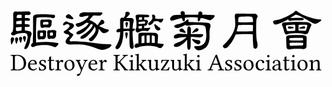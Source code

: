 <svg viewBox="0 0 210 48">
  <path d="M 4.25,35.08
           C 4.25,34.56 4.70,34.30 5.60,34.30
             6.42,34.30 7.14,34.45 7.76,34.76
             8.38,35.06 8.86,35.48 9.20,36.00
             9.54,36.52 9.79,37.08 9.95,37.67
             10.11,38.26 10.19,38.88 10.19,39.53
             10.19,40.31 10.08,40.97 9.86,41.51
             9.65,42.05 9.33,42.46 8.93,42.75
             8.52,43.03 8.08,43.23 7.61,43.36
             7.15,43.48 6.61,43.54 6.00,43.54
             5.27,43.54 4.80,43.47 4.58,43.34
             4.36,43.21 4.25,43.00 4.25,42.72
             4.25,42.72 4.25,35.08 4.25,35.08 Z
           M 1.50,33.74
           C 1.45,33.79 1.43,33.89 1.43,34.03
             1.43,34.17 1.45,34.26 1.50,34.30
             2.10,34.30 2.48,34.38 2.65,34.53
             2.81,34.68 2.90,35.08 2.90,35.72
             2.90,35.72 2.90,42.11 2.90,42.11
             2.90,42.75 2.81,43.15 2.65,43.31
             2.48,43.46 2.10,43.54 1.50,43.54
             1.45,43.60 1.43,43.69 1.43,43.83
             1.43,43.96 1.45,44.06 1.50,44.10
             2.34,44.10 3.03,44.10 3.58,44.10
             3.69,44.10 4.04,44.10 4.64,44.10
             5.24,44.10 5.86,44.10 6.50,44.10
             7.12,44.10 7.71,44.02 8.28,43.87
             8.85,43.72 9.41,43.47 9.95,43.11
             10.48,42.76 10.92,42.25 11.24,41.57
             11.57,40.89 11.73,40.09 11.73,39.15
             11.73,37.66 11.19,36.38 10.12,35.33
             9.05,34.27 7.74,33.74 6.21,33.74
             5.78,33.74 5.28,33.74 4.70,33.74
             4.11,33.74 3.74,33.74 3.57,33.74
             3.05,33.74 2.36,33.74 1.50,33.74 Z
           M 14.74,38.52
           C 14.90,38.24 15.08,38.05 15.28,37.94
             15.47,37.82 15.64,37.75 15.78,37.71
             15.91,37.68 16.05,37.66 16.19,37.66
             16.55,37.66 16.87,37.79 17.13,38.04
             17.39,38.29 17.52,38.72 17.52,39.32
             17.52,39.47 17.44,39.54 17.28,39.54
             17.28,39.54 14.38,39.54 14.38,39.54
             14.46,39.14 14.57,38.80 14.74,38.52 Z
           M 17.69,43.21
           C 17.41,43.34 17.04,43.40 16.60,43.40
             15.90,43.40 15.31,43.02 14.85,42.27
             14.51,41.71 14.34,40.98 14.34,40.10
             14.34,40.10 18.60,40.10 18.60,40.10
             18.79,40.10 18.89,40.01 18.89,39.83
             18.89,38.01 17.99,37.10 16.19,37.10
             15.41,37.10 14.69,37.44 14.01,38.13
             13.33,38.81 12.99,39.71 12.99,40.83
             12.99,41.83 13.24,42.61 13.74,43.18
             14.32,43.86 15.13,44.20 16.19,44.20
             17.29,44.20 18.20,43.73 18.92,42.79
             18.87,42.63 18.76,42.55 18.58,42.55
             18.27,42.87 17.98,43.09 17.69,43.21 Z
           M 20.38,44.13
           C 20.54,44.11 20.68,44.10 20.78,44.10
             20.92,44.10 21.03,44.11 21.10,44.12
             21.55,44.17 22.03,44.20 22.55,44.20
             22.81,44.20 23.07,44.17 23.34,44.11
             23.61,44.05 23.88,43.95 24.16,43.80
             24.43,43.66 24.66,43.46 24.84,43.18
             25.01,42.91 25.10,42.59 25.10,42.22
             25.10,41.28 24.48,40.58 23.23,40.13
             22.64,39.91 22.23,39.71 21.99,39.53
             21.75,39.35 21.63,39.06 21.63,38.67
             21.63,38.36 21.74,38.12 21.97,37.93
             22.20,37.75 22.46,37.66 22.75,37.66
             22.86,37.66 22.98,37.68 23.10,37.71
             23.23,37.74 23.37,37.80 23.54,37.89
             23.71,37.99 23.85,38.14 23.97,38.35
             24.09,38.57 24.18,38.84 24.23,39.16
             24.29,39.20 24.37,39.22 24.49,39.22
             24.61,39.22 24.70,39.20 24.75,39.14
             24.79,38.57 24.82,38.00 24.84,37.43
             24.77,37.41 24.59,37.38 24.31,37.31
             24.02,37.25 23.76,37.20 23.50,37.16
             23.24,37.12 22.99,37.10 22.75,37.10
             22.14,37.10 21.61,37.27 21.16,37.61
             20.72,37.95 20.49,38.37 20.49,38.86
             20.49,39.42 20.63,39.85 20.89,40.15
             21.16,40.46 21.61,40.74 22.25,41.00
             22.90,41.26 23.34,41.50 23.55,41.71
             23.77,41.92 23.88,42.19 23.88,42.54
             23.88,42.90 23.74,43.17 23.46,43.36
             23.18,43.54 22.87,43.64 22.52,43.64
             22.01,43.64 21.64,43.52 21.39,43.29
             21.15,43.06 20.94,42.61 20.77,41.96
             20.71,41.92 20.63,41.90 20.52,41.90
             20.40,41.90 20.32,41.92 20.27,41.97
             20.34,42.87 20.38,43.58 20.38,44.13 Z
           M 26.10,37.41
           C 26.10,37.41 26.10,37.61 26.10,37.61
             26.10,37.67 26.12,37.70 26.18,37.70
             26.18,37.70 27.12,37.70 27.12,37.70
             27.12,37.70 27.12,42.60 27.12,42.60
             27.12,43.67 27.53,44.20 28.36,44.20
             29.16,44.20 29.88,43.84 30.51,43.11
             30.49,42.94 30.39,42.85 30.23,42.85
             29.85,43.15 29.41,43.30 28.92,43.30
             28.72,43.30 28.58,43.18 28.50,42.95
             28.43,42.71 28.39,42.33 28.39,41.80
             28.39,41.80 28.39,37.70 28.39,37.70
             28.39,37.70 30.05,37.70 30.05,37.70
             30.31,37.70 30.43,37.63 30.43,37.50
             30.43,37.50 30.43,37.20 30.43,37.20
             30.43,37.13 30.39,37.10 30.31,37.10
             30.31,37.10 28.39,37.10 28.39,37.10
             28.39,37.10 28.39,36.51 28.39,36.51
             28.39,35.85 28.41,35.32 28.45,34.91
             28.45,34.80 28.41,34.75 28.33,34.75
             28.27,34.76 28.15,34.80 27.97,34.89
             27.80,34.99 27.61,35.06 27.43,35.11
             27.19,35.18 27.08,35.25 27.08,35.32
             27.08,35.35 27.08,35.39 27.08,35.44
             27.09,35.49 27.09,35.55 27.10,35.63
             27.10,35.71 27.11,35.88 27.11,36.13
             27.12,36.39 27.12,36.71 27.12,37.10
             27.12,37.10 26.39,37.10 26.39,37.10
             26.19,37.10 26.10,37.20 26.10,37.41 Z
           M 33.49,37.18
           C 33.44,37.13 33.38,37.10 33.29,37.10
             32.78,37.30 32.12,37.45 31.33,37.55
             31.29,37.67 31.30,37.82 31.36,38.00
             31.81,38.04 32.10,38.12 32.22,38.24
             32.34,38.35 32.40,38.63 32.40,39.07
             32.40,39.07 32.40,42.15 32.40,42.15
             32.40,42.78 32.33,43.17 32.20,43.32
             32.06,43.46 31.73,43.54 31.21,43.54
             31.17,43.60 31.15,43.69 31.15,43.83
             31.15,43.96 31.17,44.06 31.21,44.10
             31.96,44.10 32.57,44.10 33.04,44.10
             33.59,44.10 34.23,44.10 34.98,44.10
             35.03,44.06 35.06,43.97 35.06,43.85
             35.06,43.72 35.03,43.63 34.98,43.58
             34.39,43.54 34.02,43.44 33.88,43.30
             33.74,43.16 33.67,42.77 33.67,42.14
             33.67,42.14 33.67,39.94 33.67,39.94
             33.67,39.62 33.79,39.26 34.05,38.88
             34.41,38.37 34.65,38.11 34.78,38.11
             34.96,38.11 35.09,38.18 35.20,38.32
             35.39,38.57 35.58,38.70 35.78,38.70
             35.97,38.70 36.14,38.62 36.30,38.45
             36.45,38.28 36.53,38.09 36.53,37.88
             36.53,37.69 36.44,37.52 36.28,37.35
             36.11,37.18 35.87,37.10 35.57,37.10
             35.23,37.10 34.90,37.23 34.58,37.49
             34.27,37.75 34.01,38.06 33.79,38.43
             33.74,38.50 33.70,38.53 33.66,38.51
             33.63,38.49 33.61,38.45 33.61,38.40
             33.58,37.71 33.54,37.31 33.49,37.18 Z
           M 38.13,43.17
           C 38.72,43.86 39.55,44.20 40.62,44.20
             41.57,44.20 42.36,43.90 42.97,43.31
             43.66,42.64 44.01,41.76 44.01,40.66
             44.01,40.07 43.90,39.51 43.69,39.00
             43.49,38.48 43.12,38.03 42.59,37.66
             42.06,37.29 41.41,37.10 40.65,37.10
             39.61,37.10 38.77,37.47 38.14,38.20
             37.55,38.89 37.26,39.76 37.26,40.80
             37.26,41.70 37.55,42.49 38.13,43.17 Z
           M 42.04,38.57
           C 42.43,39.17 42.63,40.03 42.63,41.16
             42.63,42.05 42.45,42.69 42.09,43.07
             41.73,43.45 41.31,43.64 40.84,43.64
             40.45,43.64 40.10,43.53 39.80,43.32
             39.50,43.10 39.27,42.82 39.11,42.49
             38.95,42.15 38.83,41.81 38.75,41.46
             38.67,41.12 38.63,40.77 38.63,40.43
             38.63,38.59 39.22,37.66 40.40,37.66
             41.10,37.66 41.64,37.96 42.04,38.57 Z
           M 48.52,45.25
           C 49.63,42.57 50.57,40.37 51.35,38.67
             51.52,38.31 51.69,38.06 51.85,37.92
             52.02,37.77 52.28,37.68 52.65,37.64
             52.70,37.59 52.73,37.51 52.73,37.38
             52.73,37.24 52.70,37.15 52.65,37.10
             52.22,37.10 51.84,37.10 51.51,37.10
             51.18,37.10 50.69,37.10 50.05,37.10
             50.00,37.16 49.98,37.25 49.98,37.38
             49.98,37.51 50.00,37.59 50.05,37.63
             50.38,37.66 50.62,37.73 50.77,37.82
             50.93,37.92 50.95,38.09 50.83,38.35
             50.83,38.35 49.24,42.01 49.24,42.01
             49.12,42.31 48.99,42.30 48.86,42.00
             48.86,42.00 47.44,38.67 47.44,38.67
             47.26,38.34 47.20,38.09 47.25,37.93
             47.31,37.76 47.54,37.66 47.96,37.63
             48.00,37.59 48.02,37.50 48.02,37.37
             48.02,37.24 48.00,37.15 47.96,37.10
             47.17,37.10 46.57,37.10 46.15,37.10
             45.72,37.10 45.28,37.10 44.86,37.10
             44.82,37.16 44.80,37.25 44.80,37.38
             44.80,37.51 44.82,37.59 44.86,37.63
             45.19,37.67 45.43,37.77 45.58,37.91
             45.73,38.05 45.91,38.36 46.12,38.83
             46.12,38.83 47.93,43.05 47.93,43.05
             48.21,43.70 48.28,44.20 48.15,44.57
             47.99,45.03 47.78,45.52 47.53,46.04
             47.36,46.35 47.09,46.50 46.73,46.50
             46.65,46.50 46.57,46.50 46.48,46.50
             46.39,46.50 46.32,46.50 46.26,46.50
             46.06,46.50 45.89,46.58 45.76,46.74
             45.63,46.90 45.56,47.05 45.56,47.20
             45.56,47.37 45.63,47.52 45.78,47.63
             45.92,47.74 46.10,47.80 46.31,47.80
             46.91,47.80 47.43,47.41 47.87,46.64
             48.08,46.25 48.30,45.79 48.52,45.25 Z
           M 55.04,38.52
           C 55.20,38.24 55.38,38.05 55.58,37.94
             55.77,37.82 55.94,37.75 56.08,37.71
             56.21,37.68 56.35,37.66 56.49,37.66
             56.85,37.66 57.17,37.79 57.43,38.04
             57.69,38.29 57.82,38.72 57.82,39.32
             57.82,39.47 57.74,39.54 57.58,39.54
             57.58,39.54 54.68,39.54 54.68,39.54
             54.76,39.14 54.87,38.80 55.04,38.52 Z
           M 57.99,43.21
           C 57.71,43.34 57.34,43.40 56.90,43.40
             56.20,43.40 55.61,43.02 55.15,42.27
             54.81,41.71 54.64,40.98 54.64,40.10
             54.64,40.10 58.90,40.10 58.90,40.10
             59.09,40.10 59.19,40.01 59.19,39.83
             59.19,38.01 58.29,37.10 56.49,37.10
             55.71,37.10 54.99,37.44 54.31,38.13
             53.63,38.81 53.29,39.71 53.29,40.83
             53.29,41.83 53.54,42.61 54.04,43.18
             54.62,43.86 55.43,44.20 56.49,44.20
             57.59,44.20 58.50,43.73 59.22,42.79
             59.17,42.63 59.06,42.55 58.88,42.55
             58.57,42.87 58.28,43.09 57.99,43.21 Z
           M 62.49,37.18
           C 62.44,37.13 62.38,37.10 62.29,37.10
             61.78,37.30 61.12,37.45 60.33,37.55
             60.29,37.67 60.30,37.82 60.36,38.00
             60.81,38.04 61.10,38.12 61.22,38.24
             61.34,38.35 61.40,38.63 61.40,39.07
             61.40,39.07 61.40,42.15 61.40,42.15
             61.40,42.78 61.33,43.17 61.20,43.32
             61.06,43.46 60.73,43.54 60.21,43.54
             60.17,43.60 60.15,43.69 60.15,43.83
             60.15,43.96 60.17,44.06 60.21,44.10
             60.96,44.10 61.57,44.10 62.04,44.10
             62.59,44.10 63.23,44.10 63.98,44.10
             64.03,44.06 64.06,43.97 64.06,43.85
             64.06,43.72 64.03,43.63 63.98,43.58
             63.39,43.54 63.03,43.44 62.88,43.30
             62.74,43.16 62.67,42.77 62.67,42.14
             62.67,42.14 62.67,39.94 62.67,39.94
             62.67,39.62 62.79,39.26 63.05,38.88
             63.41,38.37 63.65,38.11 63.78,38.11
             63.96,38.11 64.09,38.18 64.20,38.32
             64.39,38.57 64.58,38.70 64.78,38.70
             64.97,38.70 65.14,38.62 65.30,38.45
             65.45,38.28 65.53,38.09 65.53,37.88
             65.53,37.69 65.44,37.52 65.28,37.35
             65.11,37.18 64.87,37.10 64.57,37.10
             64.23,37.10 63.90,37.23 63.58,37.49
             63.27,37.75 63.01,38.06 62.79,38.43
             62.74,38.50 62.70,38.53 62.66,38.51
             62.63,38.49 62.61,38.45 62.61,38.40
             62.58,37.71 62.54,37.31 62.49,37.18 Z
           M 72.75,39.15
           C 73.33,39.15 73.78,39.34 74.08,39.73
             74.08,39.73 76.60,42.90 76.60,42.90
             76.94,43.34 77.13,43.71 77.17,44.01
             77.18,44.07 77.21,44.10 77.25,44.10
             77.68,44.10 77.96,44.10 78.11,44.10
             78.49,44.10 79.03,44.10 79.73,44.10
             79.78,44.06 79.81,43.97 79.81,43.85
             79.81,43.72 79.78,43.63 79.73,43.58
             79.53,43.55 79.37,43.53 79.25,43.51
             79.13,43.49 78.99,43.43 78.81,43.33
             78.64,43.22 78.48,43.08 78.33,42.90
             78.33,42.90 74.82,38.75 74.82,38.75
             74.68,38.59 74.61,38.46 74.61,38.35
             74.61,38.21 74.79,37.95 75.17,37.57
             75.17,37.57 77.52,35.16 77.52,35.16
             77.76,34.91 78.00,34.73 78.25,34.59
             78.50,34.46 78.71,34.38 78.88,34.35
             79.05,34.32 79.27,34.29 79.54,34.27
             79.60,34.22 79.62,34.14 79.62,34.01
             79.62,33.88 79.60,33.79 79.54,33.74
             78.88,33.74 78.37,33.74 78.02,33.74
             77.61,33.74 77.01,33.74 76.22,33.74
             76.16,33.79 76.13,33.88 76.13,34.01
             76.14,34.14 76.16,34.23 76.22,34.27
             76.40,34.29 76.54,34.31 76.63,34.33
             76.72,34.34 76.81,34.37 76.90,34.43
             76.98,34.48 77.01,34.56 76.97,34.67
             76.92,34.78 76.82,34.93 76.66,35.10
             76.66,35.10 74.02,37.91 74.02,37.91
             73.67,38.28 73.25,38.49 72.75,38.53
             72.75,38.53 72.75,35.72 72.75,35.72
             72.75,35.08 72.84,34.68 73.00,34.53
             73.16,34.38 73.55,34.30 74.15,34.30
             74.19,34.25 74.21,34.16 74.21,34.02
             74.21,33.89 74.19,33.79 74.15,33.74
             73.17,33.74 72.47,33.74 72.07,33.74
             71.65,33.74 70.96,33.74 70.00,33.74
             69.95,33.79 69.93,33.89 69.93,34.03
             69.93,34.17 69.95,34.26 70.00,34.30
             70.60,34.30 70.98,34.38 71.15,34.53
             71.31,34.68 71.40,35.08 71.40,35.72
             71.40,35.72 71.40,42.11 71.40,42.11
             71.40,42.75 71.31,43.15 71.15,43.31
             70.98,43.46 70.60,43.54 70.00,43.54
             69.95,43.60 69.93,43.69 69.93,43.83
             69.93,43.96 69.95,44.06 70.00,44.10
             70.96,44.10 71.66,44.10 72.08,44.10
             72.50,44.10 73.19,44.10 74.15,44.10
             74.19,44.06 74.21,43.96 74.21,43.83
             74.21,43.69 74.19,43.60 74.15,43.54
             73.55,43.54 73.17,43.46 73.00,43.31
             72.84,43.16 72.75,42.76 72.75,42.12
             72.75,42.12 72.75,39.15 72.75,39.15 Z
           M 81.58,35.13
           C 81.74,35.31 81.92,35.40 82.11,35.40
             82.32,35.40 82.52,35.32 82.68,35.15
             82.85,34.98 82.94,34.81 82.94,34.63
             82.94,34.43 82.86,34.24 82.71,34.07
             82.55,33.89 82.38,33.80 82.17,33.80
             81.98,33.80 81.79,33.88 81.61,34.04
             81.43,34.20 81.34,34.37 81.34,34.57
             81.34,34.77 81.42,34.96 81.58,35.13 Z
           M 82.80,39.00
           C 82.80,38.48 82.82,37.88 82.86,37.21
             82.86,37.14 82.79,37.10 82.65,37.10
             82.18,37.27 81.45,37.43 80.46,37.55
             80.42,37.67 80.43,37.82 80.49,38.00
             80.94,38.04 81.23,38.12 81.35,38.24
             81.47,38.35 81.53,38.63 81.53,39.07
             81.53,39.07 81.53,42.14 81.53,42.14
             81.53,42.78 81.47,43.16 81.34,43.31
             81.21,43.45 80.89,43.54 80.38,43.58
             80.33,43.64 80.31,43.72 80.31,43.85
             80.31,43.98 80.33,44.06 80.38,44.10
             81.08,44.10 81.68,44.10 82.17,44.10
             82.65,44.10 83.24,44.10 83.95,44.10
             84.00,44.06 84.03,43.98 84.03,43.85
             84.03,43.72 84.00,43.64 83.95,43.58
             83.44,43.55 83.12,43.46 82.99,43.31
             82.86,43.16 82.80,42.78 82.80,42.14
             82.80,42.14 82.80,39.00 82.80,39.00 Z
           M 85.39,43.32
           C 85.27,43.46 84.97,43.54 84.50,43.54
             84.45,43.60 84.43,43.69 84.43,43.83
             84.43,43.96 84.45,44.06 84.50,44.10
             85.21,44.10 85.78,44.10 86.22,44.10
             86.69,44.10 87.18,44.10 87.67,44.10
             87.73,44.06 87.75,43.97 87.75,43.85
             87.75,43.72 87.72,43.63 87.67,43.57
             87.32,43.54 87.09,43.44 86.99,43.29
             86.89,43.13 86.84,42.74 86.84,42.10
             86.84,42.10 86.84,40.70 86.84,40.70
             87.16,40.70 87.39,40.73 87.53,40.78
             87.70,40.90 87.87,41.07 88.04,41.31
             88.04,41.31 89.21,42.89 89.21,42.89
             89.63,43.48 89.86,43.86 89.88,44.03
             89.88,44.08 89.90,44.10 89.94,44.10
             90.37,44.10 90.70,44.10 90.93,44.10
             91.38,44.10 91.82,44.10 92.25,44.10
             92.30,44.06 92.33,43.97 92.33,43.85
             92.33,43.72 92.30,43.63 92.25,43.57
             91.92,43.53 91.66,43.46 91.46,43.38
             91.26,43.30 91.06,43.14 90.87,42.89
             90.87,42.89 88.76,40.22 88.76,40.22
             88.68,40.12 88.65,40.05 88.65,39.99
             88.65,39.93 88.67,39.87 88.72,39.83
             88.72,39.83 90.12,38.35 90.12,38.35
             90.50,37.95 91.06,37.71 91.80,37.64
             91.85,37.60 91.88,37.51 91.88,37.38
             91.88,37.25 91.85,37.15 91.80,37.10
             91.31,37.10 90.85,37.10 90.41,37.10
             89.85,37.10 89.33,37.10 88.84,37.10
             88.80,37.16 88.78,37.26 88.78,37.39
             88.78,37.53 88.80,37.62 88.84,37.66
             89.05,37.66 89.21,37.70 89.30,37.77
             89.40,37.84 89.44,37.92 89.42,38.02
             89.40,38.11 89.37,38.19 89.34,38.27
             89.30,38.34 89.26,38.40 89.21,38.47
             88.74,39.06 88.31,39.50 87.93,39.79
             87.55,40.08 87.18,40.24 86.84,40.29
             86.84,40.29 86.84,34.83 86.84,34.83
             86.84,34.15 86.86,33.60 86.90,33.18
             86.90,33.06 86.83,33.00 86.69,33.00
             86.15,33.22 85.41,33.36 84.46,33.43
             84.40,33.63 84.43,33.79 84.55,33.91
             84.84,33.93 85.01,33.94 85.08,33.95
             85.14,33.95 85.23,33.99 85.35,34.07
             85.47,34.15 85.54,34.28 85.55,34.44
             85.57,34.61 85.58,34.87 85.58,35.21
             85.58,35.21 85.58,42.14 85.58,42.14
             85.58,42.77 85.51,43.17 85.39,43.32 Z
           M 98.03,43.29
           C 98.07,43.25 98.12,43.24 98.18,43.24
             98.23,43.24 98.26,43.26 98.28,43.31
             98.30,43.57 98.35,43.89 98.45,44.25
             98.56,44.29 98.66,44.29 98.75,44.25
             99.16,43.92 99.79,43.71 100.64,43.62
             100.69,43.57 100.72,43.50 100.72,43.40
             100.72,43.31 100.69,43.23 100.64,43.18
             100.15,43.14 99.83,43.04 99.69,42.88
             99.54,42.71 99.47,42.42 99.47,42.00
             99.47,42.00 99.47,38.88 99.47,38.88
             99.47,38.56 99.49,38.00 99.53,37.20
             99.53,37.13 99.49,37.10 99.41,37.10
             99.30,37.10 99.11,37.10 98.85,37.10
             98.48,37.10 97.94,37.10 97.21,37.10
             97.16,37.16 97.13,37.26 97.13,37.39
             97.13,37.53 97.16,37.62 97.21,37.66
             97.62,37.66 97.89,37.75 98.01,37.92
             98.14,38.08 98.20,38.43 98.20,38.95
             98.20,38.95 98.20,42.09 98.20,42.09
             98.21,42.36 98.13,42.57 97.95,42.72
             97.37,43.24 96.83,43.50 96.35,43.50
             96.02,43.50 95.72,43.38 95.46,43.14
             95.20,42.91 95.07,42.47 95.07,41.83
             95.07,41.83 95.07,38.88 95.07,38.88
             95.07,38.55 95.09,38.00 95.13,37.20
             95.13,37.13 95.09,37.10 95.01,37.10
             94.90,37.10 94.71,37.10 94.45,37.10
             94.08,37.10 93.54,37.10 92.81,37.10
             92.77,37.16 92.75,37.25 92.75,37.38
             92.75,37.51 92.77,37.59 92.81,37.63
             93.21,37.67 93.47,37.76 93.61,37.93
             93.74,38.09 93.81,38.42 93.81,38.92
             93.81,38.92 93.81,42.01 93.81,42.01
             93.81,42.65 93.97,43.17 94.29,43.58
             94.61,43.99 95.13,44.20 95.87,44.20
             96.52,44.20 97.24,43.90 98.03,43.29 Z
           M 101.94,37.19
           C 101.93,37.74 101.85,38.39 101.70,39.15
             101.87,39.23 102.05,39.25 102.23,39.21
             102.49,38.18 102.93,37.66 103.53,37.66
             103.53,37.66 105.57,37.66 105.57,37.66
             104.55,39.42 103.23,41.39 101.63,43.58
             101.54,43.71 101.49,43.82 101.49,43.90
             101.49,44.03 101.62,44.10 101.86,44.10
             101.86,44.10 106.85,44.10 106.85,44.10
             107.07,43.46 107.24,42.74 107.36,41.95
             107.25,41.87 107.09,41.83 106.88,41.83
             106.88,41.83 106.66,42.31 106.66,42.31
             106.44,42.77 106.23,43.09 106.01,43.27
             105.80,43.45 105.49,43.54 105.10,43.54
             105.10,43.54 102.96,43.54 102.96,43.54
             104.16,42.00 105.44,40.09 106.81,37.81
             107.00,37.49 107.10,37.29 107.10,37.22
             107.10,37.14 107.03,37.10 106.90,37.10
             106.89,37.10 106.83,37.10 106.72,37.10
             106.62,37.10 106.49,37.10 106.34,37.10
             106.19,37.10 106.05,37.10 105.91,37.10
             105.91,37.10 102.98,37.10 102.98,37.10
             102.63,37.10 102.32,37.10 102.03,37.10
             101.97,37.10 101.94,37.13 101.94,37.19 Z
           M 113.33,43.29
           C 113.37,43.25 113.42,43.24 113.48,43.24
             113.53,43.24 113.56,43.26 113.58,43.31
             113.60,43.57 113.65,43.89 113.75,44.25
             113.86,44.29 113.96,44.29 114.05,44.25
             114.46,43.92 115.09,43.71 115.94,43.62
             115.99,43.57 116.02,43.50 116.02,43.40
             116.02,43.31 115.99,43.23 115.94,43.18
             115.45,43.14 115.13,43.04 114.99,42.88
             114.84,42.71 114.77,42.42 114.77,42.00
             114.77,42.00 114.77,38.88 114.77,38.88
             114.77,38.56 114.79,38.00 114.83,37.20
             114.83,37.13 114.79,37.10 114.71,37.10
             114.60,37.10 114.41,37.10 114.15,37.10
             113.78,37.10 113.24,37.10 112.51,37.10
             112.46,37.16 112.43,37.26 112.43,37.39
             112.43,37.53 112.46,37.62 112.51,37.66
             112.92,37.66 113.19,37.75 113.31,37.92
             113.44,38.08 113.50,38.43 113.50,38.95
             113.50,38.95 113.50,42.09 113.50,42.09
             113.51,42.36 113.43,42.57 113.25,42.72
             112.67,43.24 112.13,43.50 111.65,43.50
             111.32,43.50 111.02,43.38 110.76,43.14
             110.50,42.91 110.37,42.47 110.37,41.83
             110.37,41.83 110.37,38.88 110.37,38.88
             110.37,38.55 110.39,38.00 110.43,37.20
             110.43,37.13 110.39,37.10 110.31,37.10
             110.20,37.10 110.01,37.10 109.75,37.10
             109.38,37.10 108.84,37.10 108.11,37.10
             108.07,37.16 108.05,37.25 108.05,37.38
             108.05,37.51 108.07,37.59 108.11,37.63
             108.51,37.67 108.77,37.76 108.91,37.93
             109.04,38.09 109.11,38.42 109.11,38.92
             109.11,38.92 109.11,42.01 109.11,42.01
             109.11,42.65 109.27,43.17 109.59,43.58
             109.91,43.99 110.43,44.20 111.17,44.20
             111.82,44.20 112.54,43.90 113.33,43.29 Z
           M 117.39,43.32
           C 117.27,43.46 116.97,43.54 116.50,43.54
             116.45,43.60 116.43,43.69 116.43,43.83
             116.43,43.96 116.45,44.06 116.50,44.10
             117.21,44.10 117.78,44.10 118.22,44.10
             118.69,44.10 119.18,44.10 119.67,44.10
             119.73,44.06 119.75,43.97 119.75,43.85
             119.75,43.72 119.72,43.63 119.67,43.57
             119.32,43.54 119.09,43.44 118.99,43.29
             118.89,43.13 118.84,42.74 118.84,42.10
             118.84,42.10 118.84,40.70 118.84,40.70
             119.16,40.70 119.39,40.73 119.53,40.78
             119.70,40.90 119.87,41.07 120.04,41.31
             120.04,41.31 121.21,42.89 121.21,42.89
             121.63,43.48 121.86,43.86 121.88,44.03
             121.88,44.08 121.90,44.10 121.94,44.10
             122.37,44.10 122.70,44.10 122.93,44.10
             123.38,44.10 123.82,44.10 124.25,44.10
             124.30,44.06 124.33,43.97 124.33,43.85
             124.33,43.72 124.30,43.63 124.25,43.57
             123.92,43.53 123.66,43.46 123.46,43.38
             123.26,43.30 123.06,43.14 122.87,42.89
             122.87,42.89 120.76,40.22 120.76,40.22
             120.68,40.12 120.65,40.05 120.65,39.99
             120.65,39.93 120.67,39.87 120.72,39.83
             120.72,39.83 122.12,38.35 122.12,38.35
             122.50,37.95 123.06,37.71 123.80,37.64
             123.85,37.60 123.88,37.51 123.88,37.38
             123.88,37.25 123.85,37.15 123.80,37.10
             123.31,37.10 122.85,37.10 122.41,37.10
             121.85,37.10 121.33,37.10 120.84,37.10
             120.80,37.16 120.78,37.26 120.78,37.39
             120.78,37.53 120.80,37.62 120.84,37.66
             121.05,37.66 121.21,37.70 121.30,37.77
             121.40,37.84 121.44,37.92 121.42,38.02
             121.40,38.11 121.37,38.19 121.34,38.27
             121.30,38.34 121.26,38.40 121.21,38.47
             120.74,39.06 120.31,39.50 119.93,39.79
             119.55,40.08 119.18,40.24 118.84,40.29
             118.84,40.29 118.84,34.83 118.84,34.83
             118.84,34.15 118.86,33.60 118.90,33.18
             118.90,33.06 118.83,33.00 118.69,33.00
             118.15,33.22 117.41,33.36 116.46,33.43
             116.40,33.63 116.43,33.79 116.55,33.91
             116.84,33.93 117.01,33.94 117.08,33.95
             117.14,33.95 117.23,33.99 117.35,34.07
             117.47,34.15 117.54,34.28 117.55,34.44
             117.57,34.61 117.58,34.87 117.58,35.21
             117.58,35.21 117.58,42.14 117.58,42.14
             117.58,42.77 117.51,43.17 117.39,43.32 Z
           M 126.08,35.13
           C 126.24,35.31 126.42,35.40 126.61,35.40
             126.82,35.40 127.02,35.32 127.18,35.15
             127.35,34.98 127.44,34.81 127.44,34.63
             127.44,34.43 127.36,34.24 127.21,34.07
             127.05,33.89 126.88,33.80 126.67,33.80
             126.48,33.80 126.29,33.88 126.11,34.04
             125.93,34.20 125.84,34.37 125.84,34.57
             125.84,34.77 125.92,34.96 126.08,35.13 Z
           M 127.30,39.00
           C 127.30,38.48 127.32,37.88 127.36,37.21
             127.36,37.14 127.29,37.10 127.15,37.10
             126.68,37.27 125.95,37.43 124.96,37.55
             124.92,37.67 124.93,37.82 124.99,38.00
             125.44,38.04 125.73,38.12 125.85,38.24
             125.97,38.35 126.03,38.63 126.03,39.07
             126.03,39.07 126.03,42.14 126.03,42.14
             126.03,42.78 125.97,43.16 125.84,43.31
             125.71,43.45 125.39,43.54 124.88,43.58
             124.83,43.64 124.81,43.72 124.81,43.85
             124.81,43.98 124.83,44.06 124.88,44.10
             125.58,44.10 126.18,44.10 126.67,44.10
             127.15,44.10 127.74,44.10 128.45,44.10
             128.50,44.06 128.53,43.98 128.53,43.85
             128.53,43.72 128.50,43.64 128.45,43.58
             127.94,43.55 127.62,43.46 127.49,43.31
             127.36,43.16 127.30,42.78 127.30,42.14
             127.30,42.14 127.30,39.00 127.30,39.00 Z
           M 136.55,39.56
           C 136.49,39.53 136.47,39.47 136.50,39.39
             136.50,39.39 138.14,35.20 138.14,35.20
             138.14,35.20 138.24,35.20 138.24,35.20
             138.24,35.20 139.74,39.60 139.74,39.60
             139.74,39.60 136.91,39.60 136.91,39.60
             136.73,39.60 136.61,39.59 136.55,39.56 Z
           M 136.06,40.57
           C 136.10,40.47 136.16,40.40 136.23,40.36
             136.30,40.32 136.43,40.30 136.62,40.30
             136.62,40.30 140.00,40.30 140.00,40.30
             140.00,40.30 140.93,42.93 140.93,42.93
             140.95,42.98 140.96,43.02 140.97,43.07
             140.97,43.12 140.97,43.16 140.95,43.20
             140.93,43.23 140.92,43.26 140.90,43.29
             140.89,43.31 140.86,43.34 140.81,43.37
             140.77,43.39 140.73,43.41 140.69,43.43
             140.66,43.44 140.60,43.45 140.54,43.46
             140.47,43.47 140.42,43.48 140.37,43.49
             140.33,43.50 140.26,43.51 140.17,43.53
             140.09,43.53 140.02,43.54 139.96,43.54
             139.91,43.54 139.83,43.54 139.74,43.55
             139.70,43.61 139.68,43.70 139.68,43.84
             139.68,43.97 139.70,44.06 139.74,44.10
             140.53,44.10 141.22,44.10 141.83,44.10
             142.31,44.10 142.92,44.10 143.66,44.10
             143.71,44.06 143.74,43.97 143.74,43.85
             143.74,43.72 143.71,43.63 143.66,43.58
             143.40,43.55 143.19,43.52 143.05,43.49
             142.91,43.46 142.76,43.38 142.59,43.26
             142.43,43.13 142.31,42.94 142.22,42.70
             142.22,42.70 138.93,33.58 138.93,33.58
             138.57,33.79 138.28,33.90 138.04,33.90
             138.04,33.90 134.41,42.44 134.41,42.44
             134.22,42.90 134.00,43.20 133.77,43.33
             133.54,43.47 133.22,43.55 132.81,43.58
             132.76,43.63 132.73,43.72 132.73,43.85
             132.73,43.97 132.76,44.06 132.81,44.10
             133.37,44.10 133.84,44.10 134.24,44.10
             134.81,44.10 135.49,44.10 136.29,44.10
             136.33,44.06 136.35,43.98 136.35,43.85
             136.35,43.73 136.33,43.64 136.29,43.59
             136.16,43.57 136.05,43.56 135.98,43.56
             135.91,43.55 135.81,43.54 135.68,43.51
             135.55,43.49 135.46,43.46 135.41,43.43
             135.36,43.40 135.30,43.36 135.22,43.30
             135.14,43.25 135.11,43.18 135.13,43.10
             135.15,43.03 135.17,42.94 135.18,42.83
             135.18,42.83 136.06,40.57 136.06,40.57 Z
           M 144.48,44.13
           C 144.64,44.11 144.78,44.10 144.88,44.10
             145.02,44.10 145.13,44.11 145.20,44.12
             145.65,44.17 146.13,44.20 146.65,44.20
             146.91,44.20 147.17,44.17 147.44,44.11
             147.71,44.05 147.98,43.95 148.26,43.80
             148.53,43.66 148.76,43.46 148.94,43.18
             149.11,42.91 149.20,42.59 149.20,42.22
             149.20,41.28 148.58,40.58 147.33,40.13
             146.74,39.91 146.33,39.71 146.09,39.53
             145.85,39.35 145.72,39.06 145.72,38.67
             145.72,38.36 145.84,38.12 146.07,37.93
             146.30,37.75 146.56,37.66 146.85,37.66
             146.96,37.66 147.08,37.68 147.20,37.71
             147.33,37.74 147.47,37.80 147.64,37.89
             147.81,37.99 147.95,38.14 148.07,38.35
             148.19,38.57 148.28,38.84 148.33,39.16
             148.39,39.20 148.47,39.22 148.59,39.22
             148.71,39.22 148.80,39.20 148.85,39.14
             148.89,38.57 148.92,38.00 148.94,37.43
             148.87,37.41 148.69,37.38 148.41,37.31
             148.12,37.25 147.86,37.20 147.60,37.16
             147.34,37.12 147.09,37.10 146.85,37.10
             146.24,37.10 145.71,37.27 145.26,37.61
             144.82,37.95 144.59,38.37 144.59,38.86
             144.59,39.42 144.72,39.85 144.99,40.15
             145.26,40.46 145.71,40.74 146.35,41.00
             147.00,41.26 147.44,41.50 147.65,41.71
             147.87,41.92 147.98,42.19 147.98,42.54
             147.98,42.90 147.84,43.17 147.56,43.36
             147.28,43.54 146.97,43.64 146.62,43.64
             146.11,43.64 145.74,43.52 145.49,43.29
             145.25,43.06 145.04,42.61 144.87,41.96
             144.81,41.92 144.73,41.90 144.62,41.90
             144.50,41.90 144.42,41.92 144.37,41.97
             144.44,42.87 144.48,43.58 144.48,44.13 Z
           M 150.68,44.13
           C 150.84,44.11 150.98,44.10 151.08,44.10
             151.22,44.10 151.33,44.11 151.40,44.12
             151.85,44.17 152.33,44.20 152.85,44.20
             153.11,44.20 153.37,44.17 153.64,44.11
             153.91,44.05 154.18,43.95 154.46,43.80
             154.73,43.66 154.96,43.46 155.14,43.18
             155.31,42.91 155.40,42.59 155.40,42.22
             155.40,41.28 154.78,40.58 153.53,40.13
             152.94,39.91 152.53,39.71 152.29,39.53
             152.05,39.35 151.93,39.06 151.93,38.67
             151.93,38.36 152.04,38.12 152.27,37.93
             152.50,37.75 152.76,37.66 153.05,37.66
             153.16,37.66 153.28,37.68 153.40,37.71
             153.53,37.74 153.67,37.80 153.84,37.89
             154.01,37.99 154.15,38.14 154.27,38.35
             154.39,38.57 154.48,38.84 154.53,39.16
             154.59,39.20 154.67,39.22 154.79,39.22
             154.91,39.22 155.00,39.20 155.05,39.14
             155.09,38.57 155.12,38.00 155.14,37.43
             155.07,37.41 154.89,37.38 154.61,37.31
             154.32,37.25 154.06,37.20 153.80,37.16
             153.54,37.12 153.29,37.10 153.05,37.10
             152.44,37.10 151.91,37.27 151.46,37.61
             151.02,37.95 150.79,38.37 150.79,38.86
             150.79,39.42 150.93,39.85 151.19,40.15
             151.46,40.46 151.91,40.74 152.55,41.00
             153.20,41.26 153.64,41.50 153.85,41.71
             154.07,41.92 154.18,42.19 154.18,42.54
             154.18,42.90 154.04,43.17 153.76,43.36
             153.48,43.54 153.17,43.64 152.82,43.64
             152.31,43.64 151.94,43.52 151.69,43.29
             151.45,43.06 151.24,42.61 151.07,41.96
             151.01,41.92 150.93,41.90 150.82,41.90
             150.70,41.90 150.62,41.92 150.57,41.97
             150.64,42.87 150.68,43.58 150.68,44.13 Z
           M 157.53,43.17
           C 158.12,43.86 158.95,44.20 160.02,44.20
             160.97,44.20 161.76,43.90 162.37,43.31
             163.06,42.64 163.41,41.76 163.41,40.66
             163.41,40.07 163.30,39.51 163.09,39.00
             162.89,38.48 162.52,38.03 161.99,37.66
             161.46,37.29 160.81,37.10 160.05,37.10
             159.01,37.10 158.17,37.47 157.54,38.20
             156.95,38.89 156.66,39.76 156.66,40.80
             156.66,41.70 156.95,42.49 157.53,43.17 Z
           M 161.44,38.57
           C 161.83,39.17 162.03,40.03 162.03,41.16
             162.03,42.05 161.85,42.69 161.49,43.07
             161.13,43.45 160.71,43.64 160.24,43.64
             159.85,43.64 159.50,43.53 159.20,43.32
             158.90,43.10 158.67,42.82 158.51,42.49
             158.35,42.15 158.23,41.81 158.15,41.46
             158.07,41.12 158.03,40.77 158.03,40.43
             158.03,38.59 158.62,37.66 159.80,37.66
             160.50,37.66 161.04,37.96 161.44,38.57 Z
           M 170.23,42.37
           C 169.68,43.06 169.04,43.40 168.31,43.40
             167.72,43.40 167.21,43.13 166.79,42.58
             166.38,42.03 166.17,41.31 166.17,40.41
             166.17,39.57 166.34,38.90 166.68,38.40
             167.02,37.91 167.46,37.66 167.99,37.66
             168.29,37.66 168.53,37.72 168.70,37.84
             168.86,37.96 168.97,38.09 169.02,38.22
             169.07,38.34 169.11,38.52 169.13,38.75
             169.17,39.13 169.37,39.32 169.74,39.32
             169.93,39.32 170.10,39.26 170.27,39.13
             170.44,39.01 170.52,38.83 170.52,38.61
             170.52,38.16 170.30,37.80 169.86,37.52
             169.43,37.24 168.83,37.10 168.08,37.10
             167.23,37.10 166.47,37.44 165.80,38.13
             165.13,38.81 164.79,39.69 164.79,40.75
             164.79,41.80 165.07,42.64 165.63,43.26
             166.19,43.89 166.97,44.20 167.96,44.20
             168.49,44.20 168.97,44.09 169.38,43.86
             169.80,43.64 170.19,43.22 170.57,42.60
             170.51,42.47 170.40,42.39 170.23,42.37 Z
           M 172.68,35.13
           C 172.84,35.31 173.02,35.40 173.21,35.40
             173.42,35.40 173.62,35.32 173.78,35.15
             173.95,34.98 174.04,34.81 174.04,34.63
             174.04,34.43 173.96,34.24 173.81,34.07
             173.65,33.89 173.48,33.80 173.27,33.80
             173.08,33.80 172.89,33.88 172.71,34.04
             172.53,34.20 172.44,34.37 172.44,34.57
             172.44,34.77 172.52,34.96 172.68,35.13 Z
           M 173.90,39.00
           C 173.90,38.48 173.92,37.88 173.96,37.21
             173.96,37.14 173.89,37.10 173.75,37.10
             173.28,37.27 172.55,37.43 171.56,37.55
             171.52,37.67 171.53,37.82 171.59,38.00
             172.04,38.04 172.33,38.12 172.45,38.24
             172.57,38.35 172.63,38.63 172.63,39.07
             172.63,39.07 172.63,42.14 172.63,42.14
             172.63,42.78 172.57,43.16 172.44,43.31
             172.31,43.45 171.99,43.54 171.48,43.58
             171.43,43.64 171.41,43.72 171.41,43.85
             171.41,43.98 171.43,44.06 171.48,44.10
             172.18,44.10 172.78,44.10 173.27,44.10
             173.75,44.10 174.34,44.10 175.05,44.10
             175.10,44.06 175.13,43.98 175.13,43.85
             175.13,43.72 175.10,43.64 175.05,43.58
             174.54,43.55 174.22,43.46 174.09,43.31
             173.96,43.16 173.90,42.78 173.90,42.14
             173.90,42.14 173.90,39.00 173.90,39.00 Z
           M 179.99,42.48
           C 179.99,42.64 179.91,42.78 179.76,42.89
             179.19,43.36 178.72,43.60 178.35,43.60
             177.98,43.60 177.69,43.48 177.50,43.25
             177.30,43.01 177.21,42.75 177.21,42.47
             177.20,41.56 177.71,40.98 178.72,40.72
             178.72,40.72 179.99,40.39 179.99,40.39
             179.99,40.39 179.99,42.48 179.99,42.48 Z
           M 180.29,43.95
           C 180.44,44.12 180.69,44.20 181.06,44.20
             181.67,44.20 182.18,44.02 182.58,43.66
             182.55,43.42 182.46,43.25 182.31,43.15
             182.10,43.32 181.91,43.40 181.71,43.40
             181.61,43.40 181.52,43.37 181.45,43.31
             181.38,43.25 181.33,43.14 181.30,42.99
             181.27,42.84 181.25,42.71 181.25,42.58
             181.24,42.46 181.24,42.29 181.24,42.06
             181.24,42.06 181.24,39.75 181.24,39.75
             181.24,37.99 180.43,37.10 178.82,37.10
             178.16,37.10 177.56,37.28 177.01,37.65
             176.46,38.01 176.18,38.42 176.18,38.86
             176.18,39.24 176.36,39.44 176.74,39.44
             176.95,39.44 177.13,39.38 177.28,39.26
             177.42,39.14 177.50,39.02 177.50,38.90
             177.49,38.78 177.47,38.68 177.44,38.62
             177.42,38.57 177.41,38.46 177.41,38.32
             177.41,38.10 177.53,37.93 177.78,37.83
             178.03,37.72 178.34,37.66 178.69,37.66
             179.56,37.66 179.99,38.34 179.99,39.70
             179.99,39.81 179.96,39.87 179.89,39.89
             179.89,39.89 178.52,40.22 178.52,40.22
             177.73,40.42 177.09,40.72 176.60,41.12
             176.12,41.52 175.88,41.98 175.88,42.50
             175.88,43.63 176.55,44.20 177.89,44.20
             178.48,44.20 179.06,43.97 179.64,43.50
             179.64,43.50 179.96,43.25 179.96,43.25
             179.96,43.25 179.99,43.25 179.99,43.25
             180.04,43.55 180.14,43.79 180.29,43.95 Z
           M 183.00,37.41
           C 183.00,37.41 183.00,37.61 183.00,37.61
             183.00,37.67 183.02,37.70 183.08,37.70
             183.08,37.70 184.02,37.70 184.02,37.70
             184.02,37.70 184.02,42.60 184.02,42.60
             184.02,43.67 184.43,44.20 185.26,44.20
             186.06,44.20 186.78,43.84 187.41,43.11
             187.39,42.94 187.29,42.85 187.13,42.85
             186.75,43.15 186.31,43.30 185.82,43.30
             185.62,43.30 185.48,43.18 185.40,42.95
             185.33,42.71 185.29,42.33 185.29,41.80
             185.29,41.80 185.29,37.70 185.29,37.70
             185.29,37.70 186.95,37.70 186.95,37.70
             187.21,37.70 187.33,37.63 187.33,37.50
             187.33,37.50 187.33,37.20 187.33,37.20
             187.33,37.13 187.29,37.10 187.21,37.10
             187.21,37.10 185.29,37.10 185.29,37.10
             185.29,37.10 185.29,36.51 185.29,36.51
             185.29,35.85 185.31,35.32 185.35,34.91
             185.35,34.80 185.31,34.75 185.23,34.75
             185.17,34.76 185.05,34.80 184.87,34.89
             184.70,34.99 184.51,35.06 184.33,35.11
             184.09,35.18 183.98,35.25 183.98,35.32
             183.98,35.35 183.98,35.39 183.98,35.44
             183.99,35.49 183.99,35.55 184.00,35.63
             184.00,35.71 184.01,35.88 184.01,36.13
             184.02,36.39 184.02,36.71 184.02,37.10
             184.02,37.10 183.29,37.10 183.29,37.10
             183.09,37.10 183.00,37.20 183.00,37.41 Z
           M 189.38,35.13
           C 189.54,35.31 189.72,35.40 189.91,35.40
             190.12,35.40 190.32,35.32 190.48,35.15
             190.65,34.98 190.74,34.81 190.74,34.63
             190.74,34.43 190.66,34.24 190.51,34.07
             190.35,33.89 190.18,33.80 189.97,33.80
             189.78,33.80 189.59,33.88 189.41,34.04
             189.23,34.20 189.14,34.37 189.14,34.57
             189.14,34.77 189.22,34.96 189.38,35.13 Z
           M 190.60,39.00
           C 190.60,38.48 190.62,37.88 190.66,37.21
             190.66,37.14 190.59,37.10 190.45,37.10
             189.98,37.27 189.25,37.43 188.26,37.55
             188.22,37.67 188.23,37.82 188.29,38.00
             188.74,38.04 189.03,38.12 189.15,38.24
             189.27,38.35 189.33,38.63 189.33,39.07
             189.33,39.07 189.33,42.14 189.33,42.14
             189.33,42.78 189.27,43.16 189.14,43.31
             189.01,43.45 188.69,43.54 188.18,43.58
             188.13,43.64 188.11,43.72 188.11,43.85
             188.11,43.98 188.13,44.06 188.18,44.10
             188.88,44.10 189.48,44.10 189.97,44.10
             190.45,44.10 191.04,44.10 191.75,44.10
             191.80,44.06 191.83,43.98 191.83,43.85
             191.83,43.72 191.80,43.64 191.75,43.58
             191.24,43.55 190.92,43.46 190.79,43.31
             190.66,43.16 190.60,42.78 190.60,42.14
             190.60,42.14 190.60,39.00 190.60,39.00 Z
           M 193.53,43.17
           C 194.12,43.86 194.95,44.20 196.02,44.20
             196.97,44.20 197.76,43.90 198.37,43.31
             199.06,42.64 199.41,41.76 199.41,40.66
             199.41,40.07 199.30,39.51 199.09,39.00
             198.89,38.48 198.52,38.03 197.99,37.66
             197.46,37.29 196.81,37.10 196.05,37.10
             195.01,37.10 194.17,37.47 193.54,38.20
             192.95,38.89 192.66,39.76 192.66,40.80
             192.66,41.70 192.95,42.49 193.53,43.17 Z
           M 197.44,38.57
           C 197.83,39.17 198.03,40.03 198.03,41.16
             198.03,42.05 197.85,42.69 197.49,43.07
             197.13,43.45 196.71,43.64 196.24,43.64
             195.85,43.64 195.50,43.53 195.20,43.32
             194.90,43.10 194.67,42.82 194.51,42.49
             194.35,42.15 194.23,41.81 194.15,41.46
             194.07,41.12 194.03,40.77 194.03,40.43
             194.03,38.59 194.62,37.66 195.80,37.66
             196.50,37.66 197.04,37.96 197.44,38.57 Z
           M 202.85,38.40
           C 202.83,37.71 202.79,37.31 202.73,37.18
             202.68,37.13 202.61,37.10 202.53,37.10
             202.01,37.30 201.35,37.45 200.56,37.55
             200.52,37.67 200.53,37.82 200.59,38.00
             201.05,38.04 201.33,38.12 201.45,38.24
             201.58,38.35 201.64,38.63 201.64,39.07
             201.64,39.07 201.64,42.14 201.64,42.14
             201.64,42.78 201.58,43.16 201.45,43.31
             201.33,43.45 201.01,43.54 200.51,43.58
             200.47,43.64 200.45,43.72 200.45,43.85
             200.45,43.98 200.47,44.06 200.51,44.10
             201.16,44.10 201.75,44.10 202.28,44.10
             202.70,44.10 203.23,44.10 203.87,44.10
             203.92,44.06 203.94,43.97 203.94,43.85
             203.94,43.72 203.91,43.63 203.87,43.58
             203.45,43.53 203.18,43.44 203.06,43.29
             202.95,43.14 202.90,42.75 202.90,42.12
             202.90,42.12 202.90,39.51 202.90,39.51
             202.90,39.27 202.99,39.04 203.17,38.84
             203.82,38.21 204.47,37.90 205.12,37.90
             205.49,37.90 205.77,38.09 205.98,38.48
             206.10,38.73 206.16,39.14 206.16,39.70
             206.16,39.70 206.16,42.12 206.16,42.12
             206.16,42.75 206.11,43.14 205.99,43.29
             205.88,43.44 205.61,43.54 205.17,43.58
             205.13,43.62 205.11,43.70 205.11,43.83
             205.11,43.96 205.13,44.05 205.17,44.10
             205.81,44.10 206.36,44.10 206.80,44.10
             207.29,44.10 207.86,44.10 208.50,44.10
             208.54,44.06 208.56,43.97 208.56,43.85
             208.56,43.72 208.54,43.63 208.50,43.58
             208.03,43.53 207.73,43.44 207.61,43.29
             207.49,43.14 207.43,42.76 207.43,42.13
             207.43,42.13 207.43,39.77 207.43,39.77
             207.43,38.73 207.28,38.02 207.00,37.64
             206.72,37.28 206.28,37.10 205.67,37.10
             204.68,37.10 203.80,37.53 203.05,38.40
             202.91,38.54 202.85,38.54 202.85,38.40 Z
           M 16.38,9.28
           C 16.31,8.43 16.48,7.77 16.90,7.42
             16.90,7.38 16.98,7.35 17.01,7.35
             17.01,7.35 17.15,7.28 17.15,7.28
             17.53,7.03 18.17,6.86 18.97,6.79
             20.20,6.72 21.73,6.68 23.48,6.68
             25.27,6.68 27.40,6.83 29.78,7.00
             30.35,7.00 30.73,7.18 30.87,7.35
             31.01,7.56 31.05,7.91 30.98,8.30
             30.90,8.65 30.66,8.96 30.31,9.17
             30.10,9.28 29.65,9.28 29.05,9.13
             28.38,9.00 27.65,8.85 26.85,8.78
             26.04,8.68 24.99,8.61 23.80,8.61
             22.61,8.61 21.63,8.68 20.90,8.75
             20.20,8.78 19.53,8.93 18.97,9.03
             18.87,9.03 18.73,9.07 18.62,9.07
             18.62,9.07 18.62,9.63 18.62,9.63
             18.48,12.08 18.34,14.88 18.34,17.95
             18.34,21.03 18.34,23.17 18.38,24.22
             18.38,24.22 18.38,25.52 18.38,25.52
             18.38,25.52 20.16,25.34 20.16,25.34
             21.91,25.17 23.77,25.10 25.65,25.13
             27.55,25.20 29.93,25.45 32.80,25.80
             33.35,25.87 33.46,26.22 33.11,26.74
             32.76,27.30 32.34,27.83 31.88,28.25
             31.43,28.67 30.80,28.70 30.10,28.38
             29.30,28.03 28.53,27.75 27.83,27.62
             27.16,27.44 26.18,27.30 24.92,27.23
             23.70,27.16 22.47,27.20 21.32,27.30
             20.16,27.40 19.22,27.58 18.69,27.75
             18.13,27.86 17.64,28.07 17.29,28.25
             16.42,28.67 15.75,28.63 15.30,28.10
             14.88,27.62 14.95,26.92 15.58,26.18
             15.75,25.93 16.00,25.76 16.20,25.69
             16.17,25.41 16.17,25.06 16.20,24.75
             16.35,21.80 16.38,18.65 16.38,15.43
             16.38,15.43 16.38,9.28 16.38,9.28 Z
           M 21.18,12.08
           C 21.18,11.38 21.28,10.85 21.49,10.57
             21.70,10.33 22.02,10.25 22.37,10.25
             22.72,10.25 23.10,10.33 23.35,10.36
             23.90,10.33 24.95,10.25 26.50,10.25
             27.27,10.18 27.90,10.25 28.35,10.50
             28.80,10.75 28.98,11.13 28.84,11.55
             28.73,11.93 28.70,12.35 28.70,12.70
             28.70,12.70 28.70,13.13 28.70,13.13
             28.70,13.55 28.60,14.03 28.38,14.45
             28.21,14.84 27.86,15.19 27.48,15.40
             27.05,15.61 26.57,15.65 26.04,15.54
             25.48,15.47 24.88,15.47 24.36,15.47
             23.83,15.47 23.45,15.54 23.28,15.61
             22.65,15.78 22.12,15.78 21.80,15.58
             21.49,15.37 21.28,14.63 21.21,13.37
             21.21,12.88 21.18,12.43 21.18,12.08 Z
           M 26.46,13.48
           C 26.57,13.40 26.63,13.16 26.63,12.74
             26.63,12.32 26.60,12.00 26.53,11.93
             26.39,11.83 25.80,11.80 24.82,11.80
             23.87,11.80 23.28,11.90 23.13,12.00
             23.07,12.08 23.00,12.35 23.00,12.78
             23.00,13.16 23.07,13.44 23.10,13.51
             23.17,13.58 23.55,13.62 24.18,13.58
             24.82,13.55 25.34,13.51 25.73,13.51
             26.15,13.51 26.39,13.51 26.46,13.48 Z
           M 19.25,19.18
           C 19.25,18.48 19.35,17.95 19.57,17.68
             19.78,17.47 20.13,17.36 20.44,17.40
             20.79,17.40 21.18,17.47 21.45,17.50
             21.67,17.47 22.12,17.40 22.82,17.36
             23.55,17.29 24.22,17.40 24.68,17.60
             25.10,17.85 25.27,18.23 25.13,18.65
             25.03,19.04 24.99,19.46 24.99,19.81
             24.99,19.81 24.99,20.90 24.99,20.90
             24.99,21.35 24.88,21.84 24.71,22.23
             24.53,22.65 24.18,23.00 23.77,23.20
             23.35,23.38 22.89,23.42 22.33,23.35
             22.33,23.35 21.73,23.35 21.73,23.35
             21.56,23.35 21.42,23.38 21.35,23.38
             20.72,23.55 20.23,23.55 19.88,23.38
             19.57,23.17 19.35,22.40 19.28,21.18
             19.28,20.37 19.25,19.67 19.25,19.18 Z
           M 21.70,21.35
           C 21.95,21.35 22.23,21.32 22.43,21.32
             22.61,21.32 22.75,21.28 22.78,21.28
             22.96,21.18 23.03,20.79 23.03,20.20
             23.03,19.57 22.96,19.15 22.85,19.04
             22.78,19.00 22.50,19.00 22.02,19.00
             21.56,19.00 21.28,19.07 21.21,19.11
             21.10,19.18 21.03,19.60 21.03,20.23
             21.03,20.83 21.10,21.21 21.18,21.32
             21.21,21.35 21.42,21.35 21.70,21.35 Z
           M 25.83,19.04
           C 25.83,18.34 25.93,17.82 26.15,17.53
             26.32,17.32 26.67,17.22 27.02,17.25
             27.37,17.25 27.72,17.32 28.00,17.36
             28.25,17.32 28.77,17.25 29.50,17.22
             30.28,17.15 30.90,17.25 31.36,17.50
             31.82,17.71 31.99,18.10 31.85,18.52
             31.75,18.93 31.71,19.32 31.71,19.67
             31.71,19.67 31.71,20.48 31.71,20.48
             31.71,20.93 31.60,21.42 31.40,21.84
             31.22,22.23 30.87,22.58 30.48,22.78
             30.07,23.00 29.58,23.03 29.05,22.93
             29.05,22.93 28.35,22.93 28.35,22.93
             28.14,22.93 27.97,23.00 27.90,23.00
             27.30,23.17 26.78,23.17 26.43,22.96
             26.15,22.75 25.93,21.98 25.87,20.75
             25.87,20.09 25.83,19.46 25.83,19.04 Z
           M 28.28,20.93
           C 28.63,20.93 28.91,20.90 29.12,20.90
             29.12,20.90 29.47,20.86 29.47,20.86
             29.61,20.79 29.68,20.48 29.68,19.92
             29.68,19.35 29.61,19.00 29.54,18.93
             29.47,18.87 29.15,18.87 28.67,18.87
             28.18,18.90 27.83,18.97 27.75,19.00
             27.68,19.04 27.65,19.39 27.65,19.95
             27.65,20.48 27.68,20.83 27.72,20.90
             27.75,20.93 27.97,20.93 28.28,20.93 Z
           M 2.10,22.19
           C 2.48,21.95 2.87,21.95 3.18,22.19
             3.50,22.43 3.71,22.75 3.75,23.07
             3.78,23.38 3.64,23.83 3.33,24.43
             3.33,24.43 2.38,26.43 2.38,26.43
             2.27,26.63 2.13,26.78 2.03,26.81
             1.89,26.81 1.78,26.74 1.78,26.57
             1.75,26.35 1.68,26.18 1.65,26.00
             1.50,25.06 1.47,24.15 1.50,23.31
             1.50,22.85 1.68,22.47 2.10,22.19 Z
           M 4.76,22.33
           C 5.11,22.02 5.46,21.95 5.81,22.15
             6.13,22.37 6.37,22.65 6.44,22.93
             6.51,23.20 6.44,23.59 6.23,24.15
             6.02,24.71 5.81,25.34 5.60,25.97
             5.53,26.18 5.43,26.32 5.32,26.35
             5.18,26.39 5.08,26.32 5.04,26.22
             5.04,26.22 4.83,25.65 4.83,25.65
             4.62,24.88 4.41,24.15 4.38,23.38
             4.30,23.00 4.41,22.61 4.76,22.33 Z
           M 11.80,17.57
           C 13.16,17.71 14.10,17.95 14.60,18.23
             15.19,18.76 15.47,19.28 15.40,19.81
             15.40,20.13 15.19,20.68 14.91,21.49
             14.60,22.23 14.42,23.24 14.35,24.40
             14.28,25.52 13.83,26.81 13.13,28.25
             12.53,29.33 11.87,29.93 11.20,29.93
             10.50,29.93 10.36,29.50 10.71,28.70
             12.04,25.48 12.78,23.07 12.78,21.56
             12.63,20.51 12.28,19.85 11.83,19.50
             11.69,19.35 11.17,19.22 10.25,19.18
             9.38,19.15 8.22,19.25 6.93,19.53
             5.63,19.81 4.69,20.16 4.27,20.48
             3.22,20.90 2.45,20.83 1.96,20.33
             1.47,19.81 1.72,19.11 2.66,18.38
             2.94,18.13 3.15,16.59 3.18,13.79
             3.18,11.03 3.18,8.78 3.12,7.18
             3.08,6.33 3.22,5.74 3.53,5.35
             3.88,4.97 4.27,4.80 4.58,4.83
             4.97,4.83 5.25,4.90 5.32,4.90
             5.95,4.90 7.25,4.90 9.07,4.87
             10.92,4.83 12.39,4.80 13.48,4.80
             13.83,4.80 14.21,5.00 14.53,5.43
             14.84,5.85 14.84,6.23 14.56,6.62
             14.25,7.00 13.55,7.18 12.60,7.14
             12.60,7.14 11.10,7.07 11.10,7.07
             10.99,7.53 10.92,8.26 10.92,9.17
             11.20,9.17 11.55,9.20 11.80,9.20
             12.98,9.17 13.72,9.28 14.00,9.55
             14.28,9.83 14.38,10.15 14.25,10.47
             14.14,10.82 13.65,11.03 12.88,11.03
             12.18,11.03 11.52,10.99 10.88,10.99
             10.88,10.99 10.88,13.27 10.88,13.27
             11.13,13.27 11.41,13.30 11.65,13.30
             12.85,13.27 13.58,13.37 13.86,13.65
             14.14,13.93 14.25,14.25 14.10,14.60
             14.00,14.91 13.51,15.12 12.74,15.12
             12.08,15.12 11.45,15.08 10.88,15.08
             10.88,16.35 10.95,17.18 10.99,17.53
             11.27,17.53 11.55,17.53 11.80,17.57 Z
           M 5.28,11.30
           C 5.22,11.90 5.15,12.63 5.15,13.37
             5.57,13.23 6.16,13.20 6.93,13.23
             6.93,13.23 8.78,13.23 8.78,13.23
             8.78,12.92 8.82,12.53 8.82,12.18
             8.82,11.76 8.78,11.34 8.78,10.99
             7.77,10.99 6.93,11.10 6.23,11.23
             5.85,11.30 5.53,11.30 5.28,11.30 Z
           M 5.00,15.37
           C 4.97,15.85 4.90,16.38 4.90,16.90
             4.97,17.71 5.43,18.06 6.16,17.92
             7.00,17.78 7.80,17.64 8.54,17.60
             8.54,17.53 8.58,17.40 8.61,17.32
             8.68,16.90 8.75,16.13 8.75,15.08
             7.77,15.08 6.93,15.19 6.23,15.33
             5.74,15.40 5.28,15.43 5.00,15.37 Z
           M 5.98,7.14
           C 5.60,7.38 5.39,8.02 5.46,8.93
             5.46,9.03 5.43,9.13 5.43,9.20
             5.81,9.13 6.30,9.13 6.93,9.13
             6.93,9.13 8.75,9.13 8.75,9.13
             8.75,8.12 8.72,7.38 8.68,7.03
             7.14,6.90 6.20,6.97 5.98,7.14 Z
           M 7.38,21.95
           C 7.70,21.67 8.05,21.60 8.40,21.77
             8.75,21.95 9.00,22.19 9.07,22.47
             9.13,22.68 9.07,23.10 8.93,23.59
             8.78,24.08 8.61,24.68 8.43,25.27
             8.40,25.48 8.30,25.62 8.19,25.69
             8.08,25.73 7.98,25.65 7.91,25.52
             7.91,25.52 7.67,24.99 7.67,24.99
             7.38,24.36 7.18,23.70 7.03,23.10
             6.97,22.68 7.07,22.26 7.38,21.95 Z
           M 9.90,21.45
           C 10.18,21.14 10.53,21.07 10.88,21.21
             11.23,21.35 11.48,21.56 11.58,21.84
             11.65,22.05 11.65,22.47 11.52,23.00
             11.52,23.00 11.13,24.75 11.13,24.75
             11.10,24.92 10.99,25.06 10.88,25.13
             10.82,25.17 10.68,25.10 10.60,24.95
             10.60,24.95 10.36,24.50 10.36,24.50
             10.08,23.83 9.80,23.17 9.63,22.54
             9.55,22.15 9.63,21.80 9.90,21.45 Z
           M 42.63,8.54
           C 43.15,9.07 43.33,9.48 43.12,9.73
             42.95,9.98 42.49,10.01 41.86,9.87
             41.23,9.73 40.53,9.59 39.83,9.48
             39.10,9.35 38.57,9.10 38.36,8.78
             38.15,8.43 38.15,8.02 38.36,7.67
             38.53,7.32 38.88,7.03 39.34,6.83
             39.76,6.62 40.22,6.58 40.60,6.72
             40.92,6.86 41.23,7.07 41.37,7.32
             41.68,7.67 42.14,8.12 42.63,8.54 Z
           M 42.63,12.78
           C 43.47,13.37 43.78,14.07 43.61,14.70
             43.58,15.08 43.05,15.68 42.14,16.38
             41.44,16.90 40.70,17.36 39.93,17.64
             40.28,17.88 40.74,18.30 41.23,18.80
             41.44,19.00 41.68,19.15 41.90,19.25
             42.53,19.46 42.95,19.78 43.08,20.13
             43.23,20.48 43.08,20.86 42.70,21.28
             42.35,21.91 41.93,22.40 41.51,22.82
             41.09,23.20 40.81,23.55 40.78,23.87
             40.74,24.57 41.05,24.85 41.83,24.75
             42.95,24.68 45.01,24.71 47.88,24.85
             50.78,24.95 53.90,25.34 57.15,25.87
             60.45,26.35 63.80,26.67 67.20,26.67
             68.15,26.67 68.63,26.81 68.63,27.16
             68.63,27.51 68.32,27.97 67.69,28.53
             67.06,29.08 65.94,29.61 64.47,30.10
             63.00,30.59 61.60,30.55 60.30,30.00
             55.51,28.14 51.73,27.09 49.03,26.88
             46.34,26.67 43.65,26.67 40.98,26.92
             40.39,26.95 39.73,26.81 39.13,26.50
             38.50,26.22 38.15,25.76 38.08,25.23
             38.01,24.78 38.18,24.12 38.57,23.42
             38.85,22.89 39.34,22.26 39.93,21.73
             40.43,21.53 40.63,21.18 40.50,20.79
             40.35,20.44 39.90,20.16 39.20,20.05
             38.50,19.92 37.90,19.67 37.48,19.39
             37.00,19.15 36.78,18.83 36.85,18.45
             36.93,18.03 37.31,17.68 37.87,17.50
             37.87,17.50 37.90,17.43 37.98,17.40
             38.05,17.32 38.22,17.22 38.36,17.15
             38.92,16.77 39.45,16.28 39.93,15.82
             40.43,15.33 40.74,14.88 40.74,14.63
             40.81,14.21 40.46,13.72 39.65,13.23
             39.38,13.23 39.03,13.27 38.68,13.37
             38.33,13.48 37.90,13.72 37.38,14.00
             36.61,14.14 36.30,13.93 36.37,13.40
             36.43,12.92 36.82,12.35 37.52,11.87
             38.15,11.38 38.78,11.30 39.30,11.65
             39.80,12.00 40.63,12.35 41.72,12.60
             42.18,12.60 42.49,12.70 42.63,12.78 Z
           M 62.68,5.98
           C 62.62,6.40 62.23,6.83 61.60,7.25
             61.00,7.63 60.17,7.73 59.29,7.60
             58.45,7.53 57.50,7.45 56.42,7.45
             56.35,7.63 56.21,7.80 56.10,7.95
             55.68,8.43 55.16,9.10 54.46,9.87
             54.46,9.87 53.76,10.57 53.76,10.57
             54.53,10.71 55.44,11.13 56.45,11.69
             57.65,12.39 58.55,13.13 59.12,13.86
             59.15,13.90 59.22,14.00 59.25,14.07
             59.29,14.00 59.40,13.90 59.50,13.79
             59.50,13.79 61.60,10.68 61.60,10.68
             62.02,10.22 62.55,10.18 63.10,10.64
             63.67,11.13 63.95,11.69 63.91,12.15
             63.84,12.63 63.45,13.02 62.83,13.27
             62.55,13.33 61.92,13.65 61.08,14.14
             60.83,14.21 60.58,14.35 60.45,14.45
             60.58,14.53 60.80,14.63 60.97,14.77
             61.22,14.91 61.50,15.08 61.81,15.23
             62.16,15.33 62.65,15.54 63.18,15.82
             63.77,16.10 64.30,16.31 64.78,16.48
             65.24,16.63 65.77,16.80 66.40,16.87
             67.03,17.01 67.13,17.36 66.75,17.82
             66.36,18.30 65.66,18.76 64.61,19.07
             63.63,19.43 62.72,19.22 62.02,18.52
             62.02,18.52 60.80,17.12 60.80,17.12
             60.55,16.87 60.30,16.63 60.10,16.48
             60.17,17.25 59.99,18.20 59.68,19.22
             59.25,20.33 58.52,21.53 57.54,22.75
             56.60,24.05 55.75,24.68 55.16,24.68
             54.57,24.68 54.04,24.40 53.73,23.94
             53.38,23.52 53.58,23.00 54.35,22.43
             54.74,22.15 55.30,21.67 55.97,20.93
             56.63,20.27 57.15,19.53 57.54,18.87
             57.89,18.17 58.13,17.53 58.13,17.01
             58.13,16.31 57.89,15.65 57.37,14.91
             57.30,15.15 57.12,15.43 56.98,15.68
             56.38,16.90 55.44,18.17 54.35,19.39
             53.23,20.62 52.12,21.63 51.07,22.30
             50.02,22.93 49.21,23.17 48.65,23.03
             48.13,22.89 47.92,22.58 47.95,22.12
             47.95,21.70 48.40,21.18 49.25,20.68
             50.78,19.88 52.25,18.80 53.58,17.50
             54.95,16.17 55.83,14.95 56.25,13.75
             56.03,13.62 55.75,13.44 55.55,13.33
             55.37,13.23 55.13,13.16 54.92,13.09
             54.81,13.40 54.57,13.79 54.28,14.14
             53.62,15.15 52.68,16.20 51.59,17.25
             50.50,18.27 49.42,19.04 48.37,19.60
             47.28,20.09 46.45,20.27 45.92,20.05
             45.40,19.88 45.22,19.53 45.25,19.07
             45.33,18.69 45.85,18.20 46.69,17.78
             48.20,17.18 49.63,16.31 51.03,15.30
             52.18,14.38 53.03,13.44 53.52,12.57
             52.82,12.39 52.25,12.32 51.77,12.28
             51.77,12.28 51.55,12.50 51.55,12.50
             50.33,13.44 49.00,14.28 47.63,14.84
             46.90,15.15 46.27,15.15 45.78,14.88
             45.29,14.63 44.98,14.18 44.83,13.65
             44.70,13.16 45.01,12.81 45.75,12.70
             46.34,12.63 47.00,12.46 47.78,12.18
             48.51,11.93 49.35,11.55 50.15,11.06
             51.00,10.57 51.66,10.05 52.22,9.52
             52.71,8.96 53.10,8.54 53.23,8.19
             53.23,8.19 53.48,7.60 53.48,7.60
             51.98,7.70 50.82,7.91 50.05,8.19
             48.62,8.58 47.74,8.58 47.43,8.15
             47.08,7.73 47.08,7.25 47.43,6.68
             47.74,6.13 48.33,5.74 49.25,5.53
             50.08,5.35 51.00,5.32 51.83,5.39
             52.08,5.39 53.03,5.43 54.60,5.43
             54.60,5.43 61.28,5.43 61.28,5.43
             62.30,5.43 62.72,5.63 62.68,5.98 Z
           M 93.59,7.28
           C 93.83,7.49 93.90,7.80 93.80,8.15
             93.70,8.50 93.28,8.68 92.50,8.68
             92.50,8.68 90.48,8.68 90.48,8.68
             90.48,8.78 90.48,9.07 90.51,9.42
             90.51,9.42 90.51,10.29 90.51,10.29
             91.42,10.29 92.05,10.40 92.37,10.60
             92.72,10.82 92.96,11.06 93.03,11.27
             93.10,11.48 93.07,11.73 92.93,11.97
             92.82,12.18 92.72,12.39 92.68,12.53
             92.54,13.20 92.26,13.75 91.98,14.07
             91.73,14.35 91.32,14.42 90.83,14.35
             90.72,14.32 90.58,14.28 90.51,14.35
             90.48,14.49 90.48,14.80 90.48,15.30
             90.48,15.30 90.48,15.89 90.48,15.89
             91.18,15.89 91.73,15.85 92.08,15.85
             92.54,15.85 93.00,15.82 93.35,15.75
             93.73,15.68 94.05,15.61 94.18,15.58
             94.36,15.54 94.50,15.58 94.53,15.65
             94.57,15.75 94.36,16.13 93.94,16.77
             93.48,17.40 93.07,17.82 92.72,17.95
             92.61,18.03 92.43,17.99 92.26,17.92
             92.08,17.85 91.73,17.78 91.21,17.75
             90.68,17.71 90.13,17.71 89.57,17.75
             89.00,17.78 88.55,17.88 88.20,17.99
             87.85,18.10 87.57,18.23 87.43,18.38
             86.80,18.73 86.28,18.90 86.03,18.90
             85.75,18.90 85.43,18.69 85.12,18.27
             84.84,17.85 84.67,17.47 84.67,17.15
             84.67,16.83 84.77,16.55 84.91,16.35
             85.19,15.82 85.33,15.02 85.26,14.10
             85.33,12.46 85.26,11.13 85.05,10.22
             84.88,9.38 84.80,8.78 84.84,8.50
             84.63,8.08 84.70,7.67 85.05,7.32
             85.40,7.00 86.17,6.86 87.33,6.90
             88.76,6.90 90.20,6.97 91.53,6.97
             92.61,6.93 93.35,7.03 93.59,7.28 Z
           M 87.64,16.17
           C 87.95,16.10 88.41,16.07 88.97,16.03
             88.97,15.96 88.97,15.65 88.93,15.19
             88.93,15.19 88.93,14.38 88.93,14.38
             88.93,14.35 88.93,14.32 88.90,14.38
             88.55,14.38 88.03,14.49 87.43,14.60
             87.43,14.60 86.70,14.60 86.70,14.60
             86.70,15.54 86.77,16.10 86.83,16.24
             86.87,16.31 87.18,16.28 87.64,16.17 Z
           M 87.01,9.28
           C 86.94,9.52 86.83,9.94 86.83,10.43
             87.08,10.36 87.43,10.36 87.75,10.36
             87.75,10.36 88.93,10.36 88.93,10.36
             88.93,10.29 88.97,10.25 88.97,10.18
             88.97,10.18 88.97,9.31 88.97,9.31
             88.97,9.03 88.93,8.78 88.93,8.68
             88.23,8.68 87.57,8.72 87.08,8.78
             87.08,8.89 87.05,9.07 87.01,9.28 Z
           M 86.77,13.16
           C 87.01,13.13 87.36,13.13 87.75,13.16
             87.95,13.16 88.34,13.13 88.80,13.13
             89.22,13.13 89.70,13.05 90.20,13.05
             90.51,13.05 90.75,12.98 90.83,12.92
             91.00,12.74 91.10,12.35 91.10,11.83
             91.10,11.76 91.10,11.69 91.03,11.65
             90.97,11.58 90.75,11.52 90.55,11.48
             89.98,11.48 89.43,11.55 89.00,11.55
             88.55,11.58 87.95,11.69 87.43,11.80
             87.15,11.83 86.90,11.87 86.77,11.87
             86.77,11.87 86.77,12.98 86.77,12.98
             86.77,12.98 86.77,13.16 86.77,13.16 Z
           M 97.40,13.33
           C 97.62,13.20 97.86,13.23 98.14,13.51
             98.77,14.07 99.61,14.77 100.66,15.54
             101.29,16.03 101.43,16.48 101.15,16.87
             100.87,17.22 100.42,17.47 99.78,17.50
             99.19,17.53 98.63,17.18 98.07,16.48
             97.86,16.10 97.58,15.33 97.27,14.25
             97.13,13.83 97.20,13.48 97.40,13.33 Z
           M 99.19,19.78
           C 99.58,20.13 99.75,20.65 99.72,21.38
             99.65,21.73 99.61,22.19 99.61,22.75
             99.61,23.31 99.54,24.22 99.43,25.38
             99.43,25.58 99.37,25.83 99.37,26.04
             99.37,26.04 102.93,26.46 102.93,26.46
             103.50,26.53 103.57,26.88 103.25,27.44
             102.90,27.97 102.48,28.53 102.03,28.95
             101.57,29.33 100.94,29.37 100.24,29.08
             99.33,28.67 98.53,28.35 97.75,28.18
             97.02,27.97 95.97,27.83 94.60,27.75
             93.24,27.72 91.91,27.72 90.58,27.79
             89.28,27.90 88.34,28.07 87.71,28.21
             87.15,28.38 86.59,28.60 86.17,28.80
             85.33,29.23 84.63,29.19 84.21,28.67
             83.79,28.14 83.86,27.48 84.49,26.70
             84.80,26.32 85.30,26.11 85.78,26.15
             85.93,26.15 86.20,26.11 86.63,26.11
             86.63,25.90 86.63,25.62 86.59,25.34
             86.59,25.34 86.59,20.79 86.59,20.79
             86.59,20.09 86.73,19.57 87.01,19.32
             87.29,19.07 88.06,18.97 89.22,18.97
             92.26,18.90 95.03,18.97 97.44,19.11
             98.21,19.18 98.84,19.43 99.19,19.78 Z
           M 95.55,25.73
           C 95.55,25.73 97.51,25.83 97.51,25.83
             97.51,25.83 97.51,25.23 97.51,25.23
             97.55,24.29 97.55,23.38 97.55,22.61
             97.55,21.80 97.48,21.35 97.44,21.32
             97.16,21.03 96.53,20.79 95.65,20.72
             95.58,21.28 95.55,22.15 95.55,23.38
             95.55,23.38 95.55,25.73 95.55,25.73 Z
           M 92.12,25.69
           C 92.12,25.69 94.01,25.69 94.01,25.69
             94.08,25.41 94.15,24.57 94.15,23.20
             94.15,21.88 94.15,21.00 94.12,20.65
             93.73,20.65 93.31,20.68 92.89,20.68
             92.89,20.68 92.12,20.68 92.12,20.68
             92.05,21.10 92.05,21.98 92.05,23.31
             92.05,24.53 92.08,25.34 92.12,25.69 Z
           M 90.55,20.83
           C 89.46,20.93 88.87,21.14 88.76,21.35
             88.76,21.42 88.69,21.84 88.69,22.58
             88.69,22.58 88.69,24.88 88.69,24.88
             88.69,25.27 88.65,25.65 88.58,25.97
             88.80,25.97 89.08,25.90 89.35,25.90
             89.74,25.83 90.16,25.80 90.55,25.80
             90.55,25.73 90.58,25.65 90.58,25.62
             90.65,25.27 90.65,24.47 90.65,23.17
             90.65,22.02 90.62,21.25 90.55,20.83 Z
           M 93.10,13.27
           C 93.03,13.02 93.10,12.70 93.35,12.46
             93.87,12.08 94.33,11.69 94.68,11.34
             94.99,10.99 95.30,10.64 95.45,10.40
             95.58,10.22 95.76,9.94 95.83,9.70
             95.90,9.42 95.97,9.17 95.97,8.96
             95.90,8.50 95.80,8.08 95.73,7.84
             95.65,7.60 95.65,7.32 95.76,7.14
             95.90,6.93 96.18,6.83 96.57,6.86
             96.98,6.86 97.33,7.14 97.62,7.53
             97.86,7.95 97.93,8.37 97.79,8.78
             97.72,8.93 97.68,9.17 97.65,9.42
             97.90,9.48 98.21,9.59 98.56,9.66
             99.50,9.73 100.35,9.77 101.01,9.77
             101.71,9.77 102.17,9.70 102.45,9.66
             103.08,9.48 103.32,9.66 103.22,10.15
             103.11,10.60 102.80,11.17 102.38,11.69
             101.99,12.18 101.43,12.35 100.87,12.15
             100.55,11.83 100.17,11.55 99.82,11.34
             99.33,11.23 98.77,11.23 98.14,11.38
             97.72,11.45 97.37,11.41 97.09,11.27
             97.09,11.30 97.02,11.38 97.02,11.41
             96.81,11.76 96.53,12.15 96.28,12.50
             96.00,12.85 95.65,13.16 95.27,13.48
             94.85,13.86 94.43,14.00 93.94,13.93
             93.48,13.83 93.20,13.58 93.10,13.27 Z
           M 78.26,12.04
           C 78.54,11.80 78.78,11.73 79.07,11.87
             79.35,12.00 79.52,12.22 79.59,12.43
             79.66,12.67 79.63,13.09 79.48,13.55
             79.35,14.07 79.17,14.63 79.03,15.26
             79.00,15.40 78.89,15.54 78.82,15.58
             78.75,15.61 78.68,15.58 78.61,15.43
             78.58,15.30 78.50,15.15 78.43,15.02
             78.23,14.32 78.05,13.58 77.98,12.92
             77.91,12.60 78.02,12.28 78.26,12.04 Z
           M 78.12,18.90
           C 78.40,18.65 78.68,18.58 78.93,18.73
             79.20,18.87 79.38,19.04 79.45,19.25
             79.55,19.53 79.52,20.02 79.38,20.62
             79.24,21.25 79.03,21.95 78.89,22.65
             78.85,22.78 78.75,22.93 78.72,22.96
             78.65,23.00 78.54,22.96 78.47,22.82
             78.43,22.68 78.37,22.54 78.30,22.40
             78.08,21.53 77.91,20.58 77.84,19.74
             77.77,19.43 77.88,19.11 78.12,18.90 Z
           M 82.85,29.61
           C 82.32,29.89 81.83,29.82 81.45,29.43
             81.06,29.12 80.82,28.32 80.75,27.23
             80.68,26.15 80.64,24.18 80.64,21.45
             80.64,21.45 80.64,17.88 80.64,17.88
             79.83,17.85 78.78,17.85 77.70,17.92
             77.28,17.92 76.93,17.95 76.58,17.99
             76.58,19.28 76.48,20.48 76.40,21.60
             76.20,23.38 75.88,24.85 75.53,25.90
             75.15,26.92 74.69,27.83 74.27,28.60
             73.53,29.47 72.90,29.93 72.35,29.93
             71.78,29.93 71.43,29.65 71.37,29.19
             71.26,28.70 71.50,27.97 72.17,27.09
             72.80,26.00 73.25,24.95 73.60,24.01
             73.95,23.07 74.23,21.70 74.38,19.95
             74.38,19.46 74.41,18.93 74.41,18.34
             74.34,18.34 74.23,18.41 74.17,18.45
             73.05,18.76 72.35,18.76 72.10,18.41
             71.85,18.10 71.85,17.68 72.10,17.29
             72.35,16.87 72.83,16.52 73.50,16.38
             73.82,16.31 74.17,16.20 74.45,16.20
             74.45,14.84 74.41,13.16 74.38,11.34
             74.34,10.78 74.38,10.29 74.45,10.01
             74.55,9.66 74.76,9.38 75.00,9.17
             75.28,8.96 75.85,8.93 76.68,9.00
             76.72,9.00 76.83,9.03 76.93,9.03
             76.93,9.00 77.00,8.93 77.03,8.89
             77.45,8.12 77.77,7.49 77.84,7.10
             77.95,6.68 77.98,6.27 77.91,5.98
             77.88,5.39 78.26,5.04 79.03,4.97
             79.80,4.93 80.36,5.18 80.68,5.67
             80.95,6.13 80.92,6.65 80.50,7.10
             80.15,7.42 79.70,7.88 79.24,8.37
             78.93,8.65 78.65,8.89 78.43,9.10
             78.58,9.10 78.75,9.13 78.89,9.13
             79.94,9.17 80.75,9.17 81.27,9.13
             82.04,9.07 82.70,9.24 83.13,9.66
             83.51,10.08 83.62,10.78 83.33,11.69
             83.05,12.60 82.81,14.18 82.74,16.28
             82.74,16.28 83.20,16.28 83.20,16.28
             83.97,16.28 84.35,16.45 84.32,16.77
             84.25,17.05 83.93,17.40 83.44,17.71
             83.20,17.85 82.95,17.95 82.70,17.99
             82.70,17.99 82.70,18.30 82.70,18.30
             82.70,21.49 82.92,24.57 83.37,27.51
             83.55,28.67 83.37,29.37 82.85,29.61 Z
           M 76.62,16.24
           C 76.93,16.24 77.32,16.28 77.77,16.28
             77.77,16.28 80.68,16.28 80.68,16.28
             80.68,15.65 80.71,14.98 80.75,14.42
             80.82,12.50 80.75,11.45 80.53,11.38
             80.25,11.23 79.63,11.20 78.61,11.20
             77.56,11.20 76.97,11.27 76.79,11.34
             76.62,11.45 76.55,12.74 76.62,15.19
             76.62,15.19 76.62,16.24 76.62,16.24 Z
           M 118.75,10.53
           C 119.03,10.15 119.38,10.01 119.63,10.15
             119.91,10.25 120.08,10.60 120.08,11.17
             120.08,11.38 119.98,11.62 119.84,11.80
             120.75,11.87 122.15,11.97 123.97,11.97
             126.45,11.97 129.12,12.08 131.88,12.28
             133.10,12.28 133.98,12.60 134.37,13.16
             134.78,13.75 134.82,14.56 134.47,15.50
             134.30,16.07 134.15,16.70 134.08,17.40
             133.98,18.06 133.98,19.46 134.05,21.49
             134.05,23.00 133.88,24.36 133.53,25.45
             133.18,26.53 132.68,27.55 132.02,28.32
             131.35,29.12 130.30,29.78 128.94,30.28
             127.37,30.87 126.14,30.90 125.33,30.31
             124.50,29.72 123.97,29.15 123.90,28.67
             123.80,28.18 124.00,27.90 124.63,27.86
             125.58,28.00 126.67,27.97 127.68,27.72
             128.70,27.44 129.57,26.95 130.17,26.32
             130.80,25.73 131.25,24.88 131.50,23.94
             131.74,23.00 131.88,21.73 131.88,20.16
             131.78,19.00 131.67,17.92 131.60,16.98
             131.57,16.03 131.35,15.30 131.11,14.91
             130.72,14.38 130.06,14.03 129.22,13.93
             126.77,13.79 124.85,13.72 123.62,13.79
             122.40,13.86 121.07,14.03 119.70,14.25
             118.93,14.38 118.27,14.21 117.81,13.68
             117.35,14.00 116.83,14.35 116.34,14.63
             115.36,15.12 114.42,15.50 113.61,15.68
             112.35,15.89 111.48,15.85 110.98,15.50
             110.53,15.19 110.39,14.77 110.57,14.38
             110.78,13.97 111.37,13.62 112.35,13.40
             113.61,13.23 114.87,12.88 116.10,12.32
             117.32,11.80 118.20,11.20 118.75,10.53 Z
           M 117.70,17.95
           C 118.09,18.45 118.16,18.80 118.02,19.00
             117.85,19.15 117.46,19.15 116.93,19.00
             116.41,18.87 115.82,18.65 115.22,18.52
             114.59,18.38 114.17,18.13 114.03,17.82
             113.89,17.53 113.89,17.22 114.07,16.94
             114.24,16.66 114.55,16.42 114.98,16.28
             115.33,16.13 115.71,16.10 115.99,16.24
             116.30,16.38 116.55,16.59 116.62,16.80
             116.87,17.15 117.25,17.53 117.70,17.95 Z
           M 125.90,16.00
           C 126.32,16.07 126.60,16.31 126.63,16.70
             126.67,17.12 126.60,17.47 126.42,17.64
             126.21,17.92 125.75,18.17 125.16,18.38
             124.53,18.58 123.83,18.87 123.06,19.07
             122.85,19.15 122.64,19.15 122.53,19.11
             122.47,19.04 122.47,18.93 122.53,18.80
             122.64,18.65 122.78,18.45 122.85,18.30
             123.45,17.53 124.08,16.87 124.78,16.28
             125.05,16.03 125.44,15.93 125.90,16.00 Z
           M 129.82,20.48
           C 129.75,20.90 129.36,21.32 128.73,21.73
             128.13,22.12 127.30,22.23 126.42,22.08
             125.13,21.91 123.45,21.80 121.52,21.80
             121.52,23.03 121.45,24.43 121.45,25.97
             121.48,27.27 121.42,28.28 121.28,29.05
             121.13,29.78 120.85,30.24 120.50,30.35
             120.15,30.45 119.80,30.31 119.56,29.96
             119.32,29.61 119.14,28.60 119.10,26.95
             119.10,26.95 119.10,23.63 119.10,23.63
             118.48,24.40 117.74,25.20 116.87,25.97
             115.78,26.85 114.73,27.58 113.75,28.00
             112.42,28.49 111.48,28.60 110.92,28.32
             110.35,28.03 110.15,27.65 110.28,27.16
             110.43,26.67 110.98,26.22 112.03,25.83
             113.47,25.38 114.94,24.71 116.30,23.87
             117.32,23.20 118.16,22.50 118.72,21.84
             116.20,21.91 114.31,22.12 113.08,22.54
             111.65,22.93 110.78,22.93 110.46,22.50
             110.11,22.08 110.11,21.60 110.46,21.03
             110.78,20.48 111.37,20.09 112.28,19.88
             113.12,19.70 114.00,19.67 114.87,19.74
             115.22,19.78 116.58,19.85 118.83,19.85
             118.83,19.85 119.18,19.85 119.18,19.85
             119.18,19.11 119.21,18.52 119.21,18.10
             119.14,16.94 119.21,16.10 119.42,15.61
             119.60,15.12 119.88,14.80 120.23,14.73
             120.58,14.63 120.93,14.77 121.17,15.19
             121.45,15.58 121.63,16.31 121.63,17.36
             121.59,18.03 121.55,18.90 121.55,19.85
             123.45,19.85 125.72,19.92 128.38,19.92
             129.43,19.92 129.85,20.13 129.82,20.48 Z
           M 124.78,23.63
           C 125.33,23.77 125.86,23.87 126.35,23.87
             127.15,23.87 127.72,24.18 127.85,24.68
             128.00,25.17 127.93,25.69 127.58,26.18
             127.23,26.63 126.73,26.78 126.10,26.63
             125.62,26.50 124.98,26.18 124.28,25.62
             123.62,25.10 123.06,24.60 122.75,24.18
             122.43,23.70 122.33,23.38 122.47,23.24
             122.60,23.07 122.92,23.07 123.27,23.20
             123.76,23.38 124.25,23.52 124.78,23.63 Z
           M 129.15,6.72
           C 129.08,6.79 129.01,6.90 128.97,6.97
             129.53,6.97 130.10,7.00 130.65,7.00
             133.60,7.07 135.45,7.18 136.12,7.18
             136.95,7.21 137.41,7.35 137.48,7.63
             137.55,7.91 137.30,8.40 136.71,9.07
             136.12,9.77 135.52,10.25 134.93,10.47
             134.37,10.68 133.60,10.64 132.68,10.33
             131.85,10.01 130.69,9.63 129.18,9.31
             128.83,9.24 128.45,9.17 128.13,9.13
             128.13,9.13 127.89,9.94 127.89,9.94
             127.65,10.68 127.33,11.17 127.02,11.38
             126.70,11.58 126.42,11.52 126.28,11.17
             126.10,10.82 126.07,10.29 126.18,9.66
             126.18,9.38 126.25,9.10 126.25,8.89
             125.16,8.78 123.83,8.72 122.40,8.65
             120.96,8.68 119.32,8.82 117.57,9.03
             117.57,9.35 117.60,9.70 117.63,10.05
             117.63,10.53 117.50,10.95 117.28,11.23
             117.04,11.48 116.76,11.48 116.52,11.27
             116.23,11.06 115.99,10.64 115.85,10.15
             115.78,9.83 115.68,9.52 115.64,9.28
             113.82,9.55 112.28,9.98 110.98,10.43
             109.62,10.92 108.75,11.06 108.33,10.85
             107.94,10.64 107.73,10.25 107.73,9.80
             107.73,9.31 108.01,8.75 108.64,8.19
             109.27,7.60 110.00,7.28 110.88,7.21
             112.14,7.14 113.54,7.03 115.05,7.00
             114.98,6.68 114.83,6.37 114.73,6.09
             114.55,5.70 114.70,5.28 115.18,4.90
             115.60,4.52 116.17,4.48 116.76,4.83
             117.39,5.18 117.63,5.60 117.53,6.02
             117.50,6.23 117.50,6.58 117.50,6.97
             118.40,6.97 119.45,6.93 120.50,6.93
             120.50,6.93 126.45,6.93 126.45,6.93
             126.49,6.62 126.53,6.33 126.53,6.20
             126.53,5.57 126.80,5.11 127.37,4.93
             127.96,4.73 128.48,4.87 128.90,5.32
             129.36,5.81 129.43,6.27 129.15,6.72 Z
           M 157.40,19.92
           C 154.38,19.95 152.43,20.05 151.65,20.16
             151.65,20.16 151.38,20.16 151.38,20.16
             150.71,21.84 150.01,23.31 149.28,24.47
             148.33,25.97 147.28,27.33 146.23,28.42
             145.70,28.91 145.18,29.23 144.69,29.30
             144.23,29.40 143.82,29.30 143.47,28.98
             143.12,28.63 142.94,28.28 142.94,27.97
             142.94,27.68 143.25,27.27 143.78,26.81
             146.27,24.43 148.15,22.05 149.35,19.74
             150.50,17.43 151.17,15.37 151.17,13.65
             151.17,11.93 151.10,10.29 150.92,8.85
             150.78,7.91 150.82,7.21 151.06,6.83
             151.34,6.40 151.65,6.23 151.97,6.23
             151.97,6.23 153.20,6.30 153.20,6.30
             153.83,6.30 155.68,6.33 158.69,6.33
             158.69,6.33 164.01,6.33 164.01,6.33
             164.68,6.33 165.17,6.55 165.48,6.90
             165.83,7.25 166.04,7.56 166.11,7.91
             166.15,8.22 166.04,8.61 165.80,8.96
             165.55,9.31 165.38,9.77 165.30,10.25
             165.23,10.95 165.13,13.23 165.13,17.05
             165.13,20.83 165.34,23.52 165.76,25.10
             166.18,26.67 166.15,27.93 165.73,28.84
             165.45,29.30 165.06,29.61 164.75,29.65
             164.36,29.68 164.01,29.58 163.73,29.33
             163.45,29.08 163.28,28.73 163.24,28.38
             163.00,25.41 162.85,22.61 162.85,20.09
             162.02,19.95 160.20,19.92 157.40,19.92 Z
           M 152.08,17.99
           C 153.13,18.10 154.98,18.17 157.64,18.17
             160.30,18.13 162.05,18.03 162.89,17.95
             162.89,17.08 162.93,16.17 163.00,15.43
             163.00,14.88 163.03,14.38 163.03,13.93
             162.33,13.79 160.68,13.72 158.13,13.72
             155.47,13.75 153.79,13.86 153.13,13.93
             152.88,15.19 152.53,16.55 152.08,17.99 Z
           M 153.51,8.68
           C 153.27,9.03 153.13,10.15 153.13,11.83
             153.97,11.97 155.75,12.04 158.38,12.04
             160.75,12.00 162.33,11.93 163.07,11.87
             163.03,10.18 162.82,9.07 162.47,8.65
             162.33,8.50 161.95,8.37 161.42,8.26
             160.86,8.15 159.43,8.12 157.18,8.19
             154.95,8.22 153.72,8.40 153.51,8.68 Z
           M 200.62,12.39
           C 201.22,12.74 201.60,13.09 201.81,13.33
             202.02,13.65 201.92,14.18 201.57,14.77
             201.35,15.12 201.15,15.68 200.87,16.31
             200.58,16.98 200.34,17.60 200.17,18.20
             199.88,19.00 199.50,19.53 199.01,19.78
             198.48,20.02 197.89,20.05 197.19,19.88
             195.68,19.46 193.69,19.28 191.20,19.28
             188.75,19.32 186.97,19.60 185.99,20.02
             185.50,20.30 185.08,20.27 184.73,19.98
             184.38,19.70 184.07,19.07 183.78,18.20
             183.19,16.03 182.73,14.67 182.53,14.32
             182.25,13.68 182.25,13.16 182.49,12.78
             182.77,12.35 183.43,12.11 184.45,12.08
             185.47,12.04 186.97,11.93 188.90,11.87
             190.82,11.80 193.45,11.80 196.77,11.87
             198.73,11.87 200.03,12.08 200.62,12.39 Z
           M 193.45,17.64
           C 194.67,17.64 195.86,17.68 196.98,17.75
             197.47,17.75 197.85,17.71 198.00,17.64
             198.13,17.57 198.28,17.50 198.35,17.36
             198.66,16.31 199.01,15.37 199.22,14.49
             199.29,14.25 199.22,14.03 199.01,13.90
             198.80,13.75 198.31,13.68 197.61,13.68
             196.10,13.65 194.67,13.65 193.45,13.72
             193.41,14.03 193.38,14.70 193.38,15.75
             193.38,16.77 193.45,17.43 193.45,17.64 Z
           M 191.07,13.65
           C 188.65,13.65 186.80,13.79 185.60,13.93
             185.33,13.97 185.15,14.10 185.05,14.25
             184.98,14.38 184.94,14.60 184.94,14.73
             185.05,15.58 185.29,16.48 185.64,17.50
             185.71,17.60 185.85,17.78 185.99,17.85
             186.13,17.92 186.38,17.95 186.65,17.92
             188.16,17.82 189.67,17.71 191.07,17.68
             191.07,17.57 191.10,17.47 191.13,17.40
             191.17,17.18 191.20,16.55 191.20,15.61
             191.20,14.63 191.13,14.03 191.10,13.83
             191.10,13.75 191.07,13.68 191.07,13.65 Z
           M 186.34,15.43
           C 186.34,15.08 186.55,14.84 186.83,14.84
             187.18,14.80 187.63,14.84 188.13,14.91
             188.65,14.98 189.14,15.08 189.49,15.15
             189.88,15.30 190.12,15.47 190.12,15.65
             190.12,15.82 189.95,15.96 189.60,16.03
             189.60,16.03 187.70,16.28 187.70,16.28
             187.22,16.35 186.83,16.28 186.62,16.13
             186.41,16.03 186.34,15.78 186.34,15.43 Z
           M 197.78,15.47
           C 197.82,15.82 197.68,16.07 197.37,16.10
             197.02,16.20 196.56,16.28 196.00,16.28
             196.00,16.28 194.57,16.28 194.57,16.28
             194.11,16.24 193.87,16.10 193.87,15.96
             193.87,15.78 193.97,15.61 194.28,15.47
             195.09,15.23 195.72,14.98 196.21,14.84
             196.70,14.70 197.08,14.67 197.37,14.77
             197.61,14.88 197.78,15.12 197.78,15.47 Z
           M 177.83,13.51
           C 177.35,13.48 176.89,13.16 176.61,12.53
             176.37,11.93 176.37,11.52 176.58,11.23
             176.78,10.99 177.42,10.78 178.29,10.64
             179.06,10.57 180.28,10.22 181.93,9.66
             183.58,9.07 185.33,8.26 187.18,7.32
             189.00,6.30 190.15,5.57 190.58,5.11
             190.93,4.62 191.31,4.38 191.66,4.38
             192.05,4.38 192.33,4.45 192.47,4.69
             192.47,4.69 192.50,4.83 192.50,4.83
             192.92,5.22 193.90,5.81 195.30,6.55
             197.02,7.42 199.18,8.30 201.63,9.00
             204.12,9.73 205.94,10.08 207.17,10.08
             208.46,10.08 208.85,10.29 208.43,10.82
             207.97,11.38 207.13,11.93 205.94,12.57
             204.78,13.16 203.67,13.16 202.72,12.53
             199.29,10.47 196.84,9.10 195.44,8.43
             194.04,7.73 193.06,7.32 192.50,7.18
             192.12,7.03 191.66,6.97 191.28,6.97
             191.28,6.97 187.92,9.13 187.92,9.13
             187.92,9.13 189.00,9.13 189.00,9.13
             190.96,9.10 192.82,9.07 194.60,9.07
             195.62,9.03 196.32,9.13 196.56,9.35
             196.80,9.59 196.88,9.90 196.80,10.22
             196.70,10.50 196.25,10.68 195.55,10.68
             193.97,10.68 192.53,10.68 191.38,10.71
             190.23,10.71 189.21,10.85 188.37,10.99
             187.50,11.17 186.87,11.06 186.65,10.64
             186.55,10.40 186.52,10.18 186.58,9.98
             186.52,9.98 186.41,10.05 186.34,10.12
             183.75,11.62 181.55,12.63 179.83,13.16
             179.03,13.40 178.33,13.51 177.83,13.51 Z
           M 185.95,29.78
           C 185.57,29.43 185.33,28.80 185.29,27.90
             185.29,27.37 185.25,26.67 185.22,25.93
             185.18,25.17 185.15,24.50 185.15,23.98
             185.15,23.45 185.12,23.03 185.12,22.75
             185.05,22.05 185.15,21.53 185.47,21.18
             185.82,20.86 186.30,20.68 186.90,20.68
             186.90,20.68 191.07,20.55 191.07,20.55
             192.88,20.48 194.53,20.48 195.93,20.51
             196.91,20.58 197.65,20.75 198.13,21.03
             198.59,21.32 198.80,21.77 198.80,22.37
             198.73,24.18 198.70,26.04 198.70,27.79
             198.70,28.73 198.35,29.33 197.82,29.61
             197.23,29.89 196.60,29.96 195.97,29.82
             195.51,29.72 194.25,29.68 192.29,29.68
             190.26,29.68 188.68,29.82 187.67,30.07
             186.90,30.24 186.30,30.13 185.95,29.78 Z
           M 196.45,24.08
           C 196.38,23.20 196.32,22.68 196.25,22.58
             196.18,22.47 194.70,22.43 191.94,22.43
             189.14,22.43 187.63,22.58 187.43,22.75
             187.28,22.85 187.25,23.31 187.25,24.01
             188.09,24.15 189.73,24.22 192.22,24.22
             192.22,24.22 196.45,24.08 196.45,24.08 Z
           M 187.74,27.58
           C 187.92,27.72 188.93,27.72 190.75,27.65
             192.53,27.58 193.93,27.51 194.78,27.51
             195.58,27.51 196.14,27.44 196.28,27.30
             196.42,27.16 196.49,26.60 196.49,25.76
             195.72,25.69 194.18,25.65 191.98,25.65
             189.63,25.65 188.13,25.73 187.35,25.80
             187.43,26.85 187.60,27.48 187.74,27.58 Z" />
</svg>
